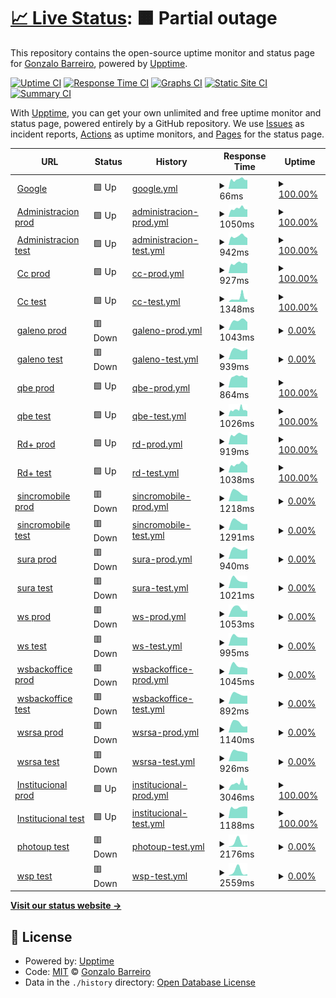 # [📈 Live Status](https://Gonchito.github.io/VerifStatusPages): <!--live status--> **🟧 Partial outage**

This repository contains the open-source uptime monitor and status page for [Gonzalo Barreiro](https://Gonchito.github.io/VerifStatusPages), powered by [Upptime](https://github.com/upptime/upptime).

[![Uptime CI](https://github.com/Gonchito/VerifStatusPages/workflows/Uptime%20CI/badge.svg)](https://github.com/Gonchito/VerifStatusPages/actions?query=workflow%3A%22Uptime+CI%22)
[![Response Time CI](https://github.com/Gonchito/VerifStatusPages/workflows/Response%20Time%20CI/badge.svg)](https://github.com/Gonchito/VerifStatusPages/actions?query=workflow%3A%22Response+Time+CI%22)
[![Graphs CI](https://github.com/Gonchito/VerifStatusPages/workflows/Graphs%20CI/badge.svg)](https://github.com/Gonchito/VerifStatusPages/actions?query=workflow%3A%22Graphs+CI%22)
[![Static Site CI](https://github.com/Gonchito/VerifStatusPages/workflows/Static%20Site%20CI/badge.svg)](https://github.com/Gonchito/VerifStatusPages/actions?query=workflow%3A%22Static+Site+CI%22)
[![Summary CI](https://github.com/Gonchito/VerifStatusPages/workflows/Summary%20CI/badge.svg)](https://github.com/Gonchito/VerifStatusPages/actions?query=workflow%3A%22Summary+CI%22)

With [Upptime](https://upptime.js.org), you can get your own unlimited and free uptime monitor and status page, powered entirely by a GitHub repository. We use [Issues](https://github.com/Gonchito/VerifStatusPages/issues) as incident reports, [Actions](https://github.com/Gonchito/VerifStatusPages/actions) as uptime monitors, and [Pages](https://Gonchito.github.io/VerifStatusPages) for the status page.

<!--start: status pages-->
<!-- This summary is generated by Upptime (https://github.com/upptime/upptime) -->
<!-- Do not edit this manually, your changes will be overwritten -->
<!-- prettier-ignore -->
| URL | Status | History | Response Time | Uptime |
| --- | ------ | ------- | ------------- | ------ |
| <img alt="" src="https://icons.duckduckgo.com/ip3/null.ico" height="13"> [Google](www.google.com) | 🟩 Up | [google.yml](https://github.com/Gonchito/VerifStatusPages/commits/HEAD/history/google.yml) | <details><summary><img alt="Response time graph" src="./graphs/google/response-time-week.png" height="20"> 66ms</summary><br><a href="https://Gonchito.github.io/VerifStatusPages/history/google"><img alt="Response time 78" src="https://img.shields.io/endpoint?url=https%3A%2F%2Fraw.githubusercontent.com%2FGonchito%2FVerifStatusPages%2FHEAD%2Fapi%2Fgoogle%2Fresponse-time.json"></a><br><a href="https://Gonchito.github.io/VerifStatusPages/history/google"><img alt="24-hour response time 62" src="https://img.shields.io/endpoint?url=https%3A%2F%2Fraw.githubusercontent.com%2FGonchito%2FVerifStatusPages%2FHEAD%2Fapi%2Fgoogle%2Fresponse-time-day.json"></a><br><a href="https://Gonchito.github.io/VerifStatusPages/history/google"><img alt="7-day response time 66" src="https://img.shields.io/endpoint?url=https%3A%2F%2Fraw.githubusercontent.com%2FGonchito%2FVerifStatusPages%2FHEAD%2Fapi%2Fgoogle%2Fresponse-time-week.json"></a><br><a href="https://Gonchito.github.io/VerifStatusPages/history/google"><img alt="30-day response time 78" src="https://img.shields.io/endpoint?url=https%3A%2F%2Fraw.githubusercontent.com%2FGonchito%2FVerifStatusPages%2FHEAD%2Fapi%2Fgoogle%2Fresponse-time-month.json"></a><br><a href="https://Gonchito.github.io/VerifStatusPages/history/google"><img alt="1-year response time 78" src="https://img.shields.io/endpoint?url=https%3A%2F%2Fraw.githubusercontent.com%2FGonchito%2FVerifStatusPages%2FHEAD%2Fapi%2Fgoogle%2Fresponse-time-year.json"></a></details> | <details><summary><a href="https://Gonchito.github.io/VerifStatusPages/history/google">100.00%</a></summary><a href="https://Gonchito.github.io/VerifStatusPages/history/google"><img alt="All-time uptime 100.00%" src="https://img.shields.io/endpoint?url=https%3A%2F%2Fraw.githubusercontent.com%2FGonchito%2FVerifStatusPages%2FHEAD%2Fapi%2Fgoogle%2Fuptime.json"></a><br><a href="https://Gonchito.github.io/VerifStatusPages/history/google"><img alt="24-hour uptime 100.00%" src="https://img.shields.io/endpoint?url=https%3A%2F%2Fraw.githubusercontent.com%2FGonchito%2FVerifStatusPages%2FHEAD%2Fapi%2Fgoogle%2Fuptime-day.json"></a><br><a href="https://Gonchito.github.io/VerifStatusPages/history/google"><img alt="7-day uptime 100.00%" src="https://img.shields.io/endpoint?url=https%3A%2F%2Fraw.githubusercontent.com%2FGonchito%2FVerifStatusPages%2FHEAD%2Fapi%2Fgoogle%2Fuptime-week.json"></a><br><a href="https://Gonchito.github.io/VerifStatusPages/history/google"><img alt="30-day uptime 100.00%" src="https://img.shields.io/endpoint?url=https%3A%2F%2Fraw.githubusercontent.com%2FGonchito%2FVerifStatusPages%2FHEAD%2Fapi%2Fgoogle%2Fuptime-month.json"></a><br><a href="https://Gonchito.github.io/VerifStatusPages/history/google"><img alt="1-year uptime 100.00%" src="https://img.shields.io/endpoint?url=https%3A%2F%2Fraw.githubusercontent.com%2FGonchito%2FVerifStatusPages%2FHEAD%2Fapi%2Fgoogle%2Fuptime-year.json"></a></details>
| <img alt="" src="https://icons.duckduckgo.com/ip3/administracion.rdigitales.com.ar.ico" height="13"> [Administracion prod](https://administracion.rdigitales.com.ar/login.aspx) | 🟩 Up | [administracion-prod.yml](https://github.com/Gonchito/VerifStatusPages/commits/HEAD/history/administracion-prod.yml) | <details><summary><img alt="Response time graph" src="./graphs/administracion-prod/response-time-week.png" height="20"> 1050ms</summary><br><a href="https://Gonchito.github.io/VerifStatusPages/history/administracion-prod"><img alt="Response time 938" src="https://img.shields.io/endpoint?url=https%3A%2F%2Fraw.githubusercontent.com%2FGonchito%2FVerifStatusPages%2FHEAD%2Fapi%2Fadministracion-prod%2Fresponse-time.json"></a><br><a href="https://Gonchito.github.io/VerifStatusPages/history/administracion-prod"><img alt="24-hour response time 944" src="https://img.shields.io/endpoint?url=https%3A%2F%2Fraw.githubusercontent.com%2FGonchito%2FVerifStatusPages%2FHEAD%2Fapi%2Fadministracion-prod%2Fresponse-time-day.json"></a><br><a href="https://Gonchito.github.io/VerifStatusPages/history/administracion-prod"><img alt="7-day response time 1050" src="https://img.shields.io/endpoint?url=https%3A%2F%2Fraw.githubusercontent.com%2FGonchito%2FVerifStatusPages%2FHEAD%2Fapi%2Fadministracion-prod%2Fresponse-time-week.json"></a><br><a href="https://Gonchito.github.io/VerifStatusPages/history/administracion-prod"><img alt="30-day response time 938" src="https://img.shields.io/endpoint?url=https%3A%2F%2Fraw.githubusercontent.com%2FGonchito%2FVerifStatusPages%2FHEAD%2Fapi%2Fadministracion-prod%2Fresponse-time-month.json"></a><br><a href="https://Gonchito.github.io/VerifStatusPages/history/administracion-prod"><img alt="1-year response time 938" src="https://img.shields.io/endpoint?url=https%3A%2F%2Fraw.githubusercontent.com%2FGonchito%2FVerifStatusPages%2FHEAD%2Fapi%2Fadministracion-prod%2Fresponse-time-year.json"></a></details> | <details><summary><a href="https://Gonchito.github.io/VerifStatusPages/history/administracion-prod">100.00%</a></summary><a href="https://Gonchito.github.io/VerifStatusPages/history/administracion-prod"><img alt="All-time uptime 100.00%" src="https://img.shields.io/endpoint?url=https%3A%2F%2Fraw.githubusercontent.com%2FGonchito%2FVerifStatusPages%2FHEAD%2Fapi%2Fadministracion-prod%2Fuptime.json"></a><br><a href="https://Gonchito.github.io/VerifStatusPages/history/administracion-prod"><img alt="24-hour uptime 100.00%" src="https://img.shields.io/endpoint?url=https%3A%2F%2Fraw.githubusercontent.com%2FGonchito%2FVerifStatusPages%2FHEAD%2Fapi%2Fadministracion-prod%2Fuptime-day.json"></a><br><a href="https://Gonchito.github.io/VerifStatusPages/history/administracion-prod"><img alt="7-day uptime 100.00%" src="https://img.shields.io/endpoint?url=https%3A%2F%2Fraw.githubusercontent.com%2FGonchito%2FVerifStatusPages%2FHEAD%2Fapi%2Fadministracion-prod%2Fuptime-week.json"></a><br><a href="https://Gonchito.github.io/VerifStatusPages/history/administracion-prod"><img alt="30-day uptime 100.00%" src="https://img.shields.io/endpoint?url=https%3A%2F%2Fraw.githubusercontent.com%2FGonchito%2FVerifStatusPages%2FHEAD%2Fapi%2Fadministracion-prod%2Fuptime-month.json"></a><br><a href="https://Gonchito.github.io/VerifStatusPages/history/administracion-prod"><img alt="1-year uptime 100.00%" src="https://img.shields.io/endpoint?url=https%3A%2F%2Fraw.githubusercontent.com%2FGonchito%2FVerifStatusPages%2FHEAD%2Fapi%2Fadministracion-prod%2Fuptime-year.json"></a></details>
| <img alt="" src="https://icons.duckduckgo.com/ip3/administracion.rdtest.com.ar.ico" height="13"> [Administracion test](https://administracion.rdtest.com.ar:4433//login.aspx) | 🟩 Up | [administracion-test.yml](https://github.com/Gonchito/VerifStatusPages/commits/HEAD/history/administracion-test.yml) | <details><summary><img alt="Response time graph" src="./graphs/administracion-test/response-time-week.png" height="20"> 942ms</summary><br><a href="https://Gonchito.github.io/VerifStatusPages/history/administracion-test"><img alt="Response time 927" src="https://img.shields.io/endpoint?url=https%3A%2F%2Fraw.githubusercontent.com%2FGonchito%2FVerifStatusPages%2FHEAD%2Fapi%2Fadministracion-test%2Fresponse-time.json"></a><br><a href="https://Gonchito.github.io/VerifStatusPages/history/administracion-test"><img alt="24-hour response time 761" src="https://img.shields.io/endpoint?url=https%3A%2F%2Fraw.githubusercontent.com%2FGonchito%2FVerifStatusPages%2FHEAD%2Fapi%2Fadministracion-test%2Fresponse-time-day.json"></a><br><a href="https://Gonchito.github.io/VerifStatusPages/history/administracion-test"><img alt="7-day response time 942" src="https://img.shields.io/endpoint?url=https%3A%2F%2Fraw.githubusercontent.com%2FGonchito%2FVerifStatusPages%2FHEAD%2Fapi%2Fadministracion-test%2Fresponse-time-week.json"></a><br><a href="https://Gonchito.github.io/VerifStatusPages/history/administracion-test"><img alt="30-day response time 927" src="https://img.shields.io/endpoint?url=https%3A%2F%2Fraw.githubusercontent.com%2FGonchito%2FVerifStatusPages%2FHEAD%2Fapi%2Fadministracion-test%2Fresponse-time-month.json"></a><br><a href="https://Gonchito.github.io/VerifStatusPages/history/administracion-test"><img alt="1-year response time 927" src="https://img.shields.io/endpoint?url=https%3A%2F%2Fraw.githubusercontent.com%2FGonchito%2FVerifStatusPages%2FHEAD%2Fapi%2Fadministracion-test%2Fresponse-time-year.json"></a></details> | <details><summary><a href="https://Gonchito.github.io/VerifStatusPages/history/administracion-test">100.00%</a></summary><a href="https://Gonchito.github.io/VerifStatusPages/history/administracion-test"><img alt="All-time uptime 100.00%" src="https://img.shields.io/endpoint?url=https%3A%2F%2Fraw.githubusercontent.com%2FGonchito%2FVerifStatusPages%2FHEAD%2Fapi%2Fadministracion-test%2Fuptime.json"></a><br><a href="https://Gonchito.github.io/VerifStatusPages/history/administracion-test"><img alt="24-hour uptime 100.00%" src="https://img.shields.io/endpoint?url=https%3A%2F%2Fraw.githubusercontent.com%2FGonchito%2FVerifStatusPages%2FHEAD%2Fapi%2Fadministracion-test%2Fuptime-day.json"></a><br><a href="https://Gonchito.github.io/VerifStatusPages/history/administracion-test"><img alt="7-day uptime 100.00%" src="https://img.shields.io/endpoint?url=https%3A%2F%2Fraw.githubusercontent.com%2FGonchito%2FVerifStatusPages%2FHEAD%2Fapi%2Fadministracion-test%2Fuptime-week.json"></a><br><a href="https://Gonchito.github.io/VerifStatusPages/history/administracion-test"><img alt="30-day uptime 100.00%" src="https://img.shields.io/endpoint?url=https%3A%2F%2Fraw.githubusercontent.com%2FGonchito%2FVerifStatusPages%2FHEAD%2Fapi%2Fadministracion-test%2Fuptime-month.json"></a><br><a href="https://Gonchito.github.io/VerifStatusPages/history/administracion-test"><img alt="1-year uptime 100.00%" src="https://img.shields.io/endpoint?url=https%3A%2F%2Fraw.githubusercontent.com%2FGonchito%2FVerifStatusPages%2FHEAD%2Fapi%2Fadministracion-test%2Fuptime-year.json"></a></details>
| <img alt="" src="https://icons.duckduckgo.com/ip3/ccweb.rdigitales.com.ar.ico" height="13"> [Cc prod](https://ccweb.rdigitales.com.ar/Index.aspx) | 🟩 Up | [cc-prod.yml](https://github.com/Gonchito/VerifStatusPages/commits/HEAD/history/cc-prod.yml) | <details><summary><img alt="Response time graph" src="./graphs/cc-prod/response-time-week.png" height="20"> 927ms</summary><br><a href="https://Gonchito.github.io/VerifStatusPages/history/cc-prod"><img alt="Response time 937" src="https://img.shields.io/endpoint?url=https%3A%2F%2Fraw.githubusercontent.com%2FGonchito%2FVerifStatusPages%2FHEAD%2Fapi%2Fcc-prod%2Fresponse-time.json"></a><br><a href="https://Gonchito.github.io/VerifStatusPages/history/cc-prod"><img alt="24-hour response time 882" src="https://img.shields.io/endpoint?url=https%3A%2F%2Fraw.githubusercontent.com%2FGonchito%2FVerifStatusPages%2FHEAD%2Fapi%2Fcc-prod%2Fresponse-time-day.json"></a><br><a href="https://Gonchito.github.io/VerifStatusPages/history/cc-prod"><img alt="7-day response time 927" src="https://img.shields.io/endpoint?url=https%3A%2F%2Fraw.githubusercontent.com%2FGonchito%2FVerifStatusPages%2FHEAD%2Fapi%2Fcc-prod%2Fresponse-time-week.json"></a><br><a href="https://Gonchito.github.io/VerifStatusPages/history/cc-prod"><img alt="30-day response time 937" src="https://img.shields.io/endpoint?url=https%3A%2F%2Fraw.githubusercontent.com%2FGonchito%2FVerifStatusPages%2FHEAD%2Fapi%2Fcc-prod%2Fresponse-time-month.json"></a><br><a href="https://Gonchito.github.io/VerifStatusPages/history/cc-prod"><img alt="1-year response time 937" src="https://img.shields.io/endpoint?url=https%3A%2F%2Fraw.githubusercontent.com%2FGonchito%2FVerifStatusPages%2FHEAD%2Fapi%2Fcc-prod%2Fresponse-time-year.json"></a></details> | <details><summary><a href="https://Gonchito.github.io/VerifStatusPages/history/cc-prod">100.00%</a></summary><a href="https://Gonchito.github.io/VerifStatusPages/history/cc-prod"><img alt="All-time uptime 100.00%" src="https://img.shields.io/endpoint?url=https%3A%2F%2Fraw.githubusercontent.com%2FGonchito%2FVerifStatusPages%2FHEAD%2Fapi%2Fcc-prod%2Fuptime.json"></a><br><a href="https://Gonchito.github.io/VerifStatusPages/history/cc-prod"><img alt="24-hour uptime 100.00%" src="https://img.shields.io/endpoint?url=https%3A%2F%2Fraw.githubusercontent.com%2FGonchito%2FVerifStatusPages%2FHEAD%2Fapi%2Fcc-prod%2Fuptime-day.json"></a><br><a href="https://Gonchito.github.io/VerifStatusPages/history/cc-prod"><img alt="7-day uptime 100.00%" src="https://img.shields.io/endpoint?url=https%3A%2F%2Fraw.githubusercontent.com%2FGonchito%2FVerifStatusPages%2FHEAD%2Fapi%2Fcc-prod%2Fuptime-week.json"></a><br><a href="https://Gonchito.github.io/VerifStatusPages/history/cc-prod"><img alt="30-day uptime 100.00%" src="https://img.shields.io/endpoint?url=https%3A%2F%2Fraw.githubusercontent.com%2FGonchito%2FVerifStatusPages%2FHEAD%2Fapi%2Fcc-prod%2Fuptime-month.json"></a><br><a href="https://Gonchito.github.io/VerifStatusPages/history/cc-prod"><img alt="1-year uptime 100.00%" src="https://img.shields.io/endpoint?url=https%3A%2F%2Fraw.githubusercontent.com%2FGonchito%2FVerifStatusPages%2FHEAD%2Fapi%2Fcc-prod%2Fuptime-year.json"></a></details>
| <img alt="" src="https://icons.duckduckgo.com/ip3/ccweb.rdtest.com.ar.ico" height="13"> [Cc test](https://ccweb.rdtest.com.ar:4433/Index.aspx) | 🟩 Up | [cc-test.yml](https://github.com/Gonchito/VerifStatusPages/commits/HEAD/history/cc-test.yml) | <details><summary><img alt="Response time graph" src="./graphs/cc-test/response-time-week.png" height="20"> 1348ms</summary><br><a href="https://Gonchito.github.io/VerifStatusPages/history/cc-test"><img alt="Response time 1117" src="https://img.shields.io/endpoint?url=https%3A%2F%2Fraw.githubusercontent.com%2FGonchito%2FVerifStatusPages%2FHEAD%2Fapi%2Fcc-test%2Fresponse-time.json"></a><br><a href="https://Gonchito.github.io/VerifStatusPages/history/cc-test"><img alt="24-hour response time 874" src="https://img.shields.io/endpoint?url=https%3A%2F%2Fraw.githubusercontent.com%2FGonchito%2FVerifStatusPages%2FHEAD%2Fapi%2Fcc-test%2Fresponse-time-day.json"></a><br><a href="https://Gonchito.github.io/VerifStatusPages/history/cc-test"><img alt="7-day response time 1348" src="https://img.shields.io/endpoint?url=https%3A%2F%2Fraw.githubusercontent.com%2FGonchito%2FVerifStatusPages%2FHEAD%2Fapi%2Fcc-test%2Fresponse-time-week.json"></a><br><a href="https://Gonchito.github.io/VerifStatusPages/history/cc-test"><img alt="30-day response time 1117" src="https://img.shields.io/endpoint?url=https%3A%2F%2Fraw.githubusercontent.com%2FGonchito%2FVerifStatusPages%2FHEAD%2Fapi%2Fcc-test%2Fresponse-time-month.json"></a><br><a href="https://Gonchito.github.io/VerifStatusPages/history/cc-test"><img alt="1-year response time 1117" src="https://img.shields.io/endpoint?url=https%3A%2F%2Fraw.githubusercontent.com%2FGonchito%2FVerifStatusPages%2FHEAD%2Fapi%2Fcc-test%2Fresponse-time-year.json"></a></details> | <details><summary><a href="https://Gonchito.github.io/VerifStatusPages/history/cc-test">100.00%</a></summary><a href="https://Gonchito.github.io/VerifStatusPages/history/cc-test"><img alt="All-time uptime 100.00%" src="https://img.shields.io/endpoint?url=https%3A%2F%2Fraw.githubusercontent.com%2FGonchito%2FVerifStatusPages%2FHEAD%2Fapi%2Fcc-test%2Fuptime.json"></a><br><a href="https://Gonchito.github.io/VerifStatusPages/history/cc-test"><img alt="24-hour uptime 100.00%" src="https://img.shields.io/endpoint?url=https%3A%2F%2Fraw.githubusercontent.com%2FGonchito%2FVerifStatusPages%2FHEAD%2Fapi%2Fcc-test%2Fuptime-day.json"></a><br><a href="https://Gonchito.github.io/VerifStatusPages/history/cc-test"><img alt="7-day uptime 100.00%" src="https://img.shields.io/endpoint?url=https%3A%2F%2Fraw.githubusercontent.com%2FGonchito%2FVerifStatusPages%2FHEAD%2Fapi%2Fcc-test%2Fuptime-week.json"></a><br><a href="https://Gonchito.github.io/VerifStatusPages/history/cc-test"><img alt="30-day uptime 100.00%" src="https://img.shields.io/endpoint?url=https%3A%2F%2Fraw.githubusercontent.com%2FGonchito%2FVerifStatusPages%2FHEAD%2Fapi%2Fcc-test%2Fuptime-month.json"></a><br><a href="https://Gonchito.github.io/VerifStatusPages/history/cc-test"><img alt="1-year uptime 100.00%" src="https://img.shields.io/endpoint?url=https%3A%2F%2Fraw.githubusercontent.com%2FGonchito%2FVerifStatusPages%2FHEAD%2Fapi%2Fcc-test%2Fuptime-year.json"></a></details>
| <img alt="" src="https://icons.duckduckgo.com/ip3/galeno.rdigitales.com.ar.ico" height="13"> [galeno prod](https://galeno.rdigitales.com.ar) | 🟥 Down | [galeno-prod.yml](https://github.com/Gonchito/VerifStatusPages/commits/HEAD/history/galeno-prod.yml) | <details><summary><img alt="Response time graph" src="./graphs/galeno-prod/response-time-week.png" height="20"> 1043ms</summary><br><a href="https://Gonchito.github.io/VerifStatusPages/history/galeno-prod"><img alt="Response time 1043" src="https://img.shields.io/endpoint?url=https%3A%2F%2Fraw.githubusercontent.com%2FGonchito%2FVerifStatusPages%2FHEAD%2Fapi%2Fgaleno-prod%2Fresponse-time.json"></a><br><a href="https://Gonchito.github.io/VerifStatusPages/history/galeno-prod"><img alt="24-hour response time 870" src="https://img.shields.io/endpoint?url=https%3A%2F%2Fraw.githubusercontent.com%2FGonchito%2FVerifStatusPages%2FHEAD%2Fapi%2Fgaleno-prod%2Fresponse-time-day.json"></a><br><a href="https://Gonchito.github.io/VerifStatusPages/history/galeno-prod"><img alt="7-day response time 1043" src="https://img.shields.io/endpoint?url=https%3A%2F%2Fraw.githubusercontent.com%2FGonchito%2FVerifStatusPages%2FHEAD%2Fapi%2Fgaleno-prod%2Fresponse-time-week.json"></a><br><a href="https://Gonchito.github.io/VerifStatusPages/history/galeno-prod"><img alt="30-day response time 1043" src="https://img.shields.io/endpoint?url=https%3A%2F%2Fraw.githubusercontent.com%2FGonchito%2FVerifStatusPages%2FHEAD%2Fapi%2Fgaleno-prod%2Fresponse-time-month.json"></a><br><a href="https://Gonchito.github.io/VerifStatusPages/history/galeno-prod"><img alt="1-year response time 1043" src="https://img.shields.io/endpoint?url=https%3A%2F%2Fraw.githubusercontent.com%2FGonchito%2FVerifStatusPages%2FHEAD%2Fapi%2Fgaleno-prod%2Fresponse-time-year.json"></a></details> | <details><summary><a href="https://Gonchito.github.io/VerifStatusPages/history/galeno-prod">0.00%</a></summary><a href="https://Gonchito.github.io/VerifStatusPages/history/galeno-prod"><img alt="All-time uptime 0.00%" src="https://img.shields.io/endpoint?url=https%3A%2F%2Fraw.githubusercontent.com%2FGonchito%2FVerifStatusPages%2FHEAD%2Fapi%2Fgaleno-prod%2Fuptime.json"></a><br><a href="https://Gonchito.github.io/VerifStatusPages/history/galeno-prod"><img alt="24-hour uptime 0.00%" src="https://img.shields.io/endpoint?url=https%3A%2F%2Fraw.githubusercontent.com%2FGonchito%2FVerifStatusPages%2FHEAD%2Fapi%2Fgaleno-prod%2Fuptime-day.json"></a><br><a href="https://Gonchito.github.io/VerifStatusPages/history/galeno-prod"><img alt="7-day uptime 0.00%" src="https://img.shields.io/endpoint?url=https%3A%2F%2Fraw.githubusercontent.com%2FGonchito%2FVerifStatusPages%2FHEAD%2Fapi%2Fgaleno-prod%2Fuptime-week.json"></a><br><a href="https://Gonchito.github.io/VerifStatusPages/history/galeno-prod"><img alt="30-day uptime 0.00%" src="https://img.shields.io/endpoint?url=https%3A%2F%2Fraw.githubusercontent.com%2FGonchito%2FVerifStatusPages%2FHEAD%2Fapi%2Fgaleno-prod%2Fuptime-month.json"></a><br><a href="https://Gonchito.github.io/VerifStatusPages/history/galeno-prod"><img alt="1-year uptime 0.00%" src="https://img.shields.io/endpoint?url=https%3A%2F%2Fraw.githubusercontent.com%2FGonchito%2FVerifStatusPages%2FHEAD%2Fapi%2Fgaleno-prod%2Fuptime-year.json"></a></details>
| <img alt="" src="https://icons.duckduckgo.com/ip3/galeno.rdtest.com.ar.ico" height="13"> [galeno test](https://galeno.rdtest.com.ar:4433) | 🟥 Down | [galeno-test.yml](https://github.com/Gonchito/VerifStatusPages/commits/HEAD/history/galeno-test.yml) | <details><summary><img alt="Response time graph" src="./graphs/galeno-test/response-time-week.png" height="20"> 939ms</summary><br><a href="https://Gonchito.github.io/VerifStatusPages/history/galeno-test"><img alt="Response time 939" src="https://img.shields.io/endpoint?url=https%3A%2F%2Fraw.githubusercontent.com%2FGonchito%2FVerifStatusPages%2FHEAD%2Fapi%2Fgaleno-test%2Fresponse-time.json"></a><br><a href="https://Gonchito.github.io/VerifStatusPages/history/galeno-test"><img alt="24-hour response time 964" src="https://img.shields.io/endpoint?url=https%3A%2F%2Fraw.githubusercontent.com%2FGonchito%2FVerifStatusPages%2FHEAD%2Fapi%2Fgaleno-test%2Fresponse-time-day.json"></a><br><a href="https://Gonchito.github.io/VerifStatusPages/history/galeno-test"><img alt="7-day response time 939" src="https://img.shields.io/endpoint?url=https%3A%2F%2Fraw.githubusercontent.com%2FGonchito%2FVerifStatusPages%2FHEAD%2Fapi%2Fgaleno-test%2Fresponse-time-week.json"></a><br><a href="https://Gonchito.github.io/VerifStatusPages/history/galeno-test"><img alt="30-day response time 939" src="https://img.shields.io/endpoint?url=https%3A%2F%2Fraw.githubusercontent.com%2FGonchito%2FVerifStatusPages%2FHEAD%2Fapi%2Fgaleno-test%2Fresponse-time-month.json"></a><br><a href="https://Gonchito.github.io/VerifStatusPages/history/galeno-test"><img alt="1-year response time 939" src="https://img.shields.io/endpoint?url=https%3A%2F%2Fraw.githubusercontent.com%2FGonchito%2FVerifStatusPages%2FHEAD%2Fapi%2Fgaleno-test%2Fresponse-time-year.json"></a></details> | <details><summary><a href="https://Gonchito.github.io/VerifStatusPages/history/galeno-test">0.00%</a></summary><a href="https://Gonchito.github.io/VerifStatusPages/history/galeno-test"><img alt="All-time uptime 0.00%" src="https://img.shields.io/endpoint?url=https%3A%2F%2Fraw.githubusercontent.com%2FGonchito%2FVerifStatusPages%2FHEAD%2Fapi%2Fgaleno-test%2Fuptime.json"></a><br><a href="https://Gonchito.github.io/VerifStatusPages/history/galeno-test"><img alt="24-hour uptime 0.00%" src="https://img.shields.io/endpoint?url=https%3A%2F%2Fraw.githubusercontent.com%2FGonchito%2FVerifStatusPages%2FHEAD%2Fapi%2Fgaleno-test%2Fuptime-day.json"></a><br><a href="https://Gonchito.github.io/VerifStatusPages/history/galeno-test"><img alt="7-day uptime 0.00%" src="https://img.shields.io/endpoint?url=https%3A%2F%2Fraw.githubusercontent.com%2FGonchito%2FVerifStatusPages%2FHEAD%2Fapi%2Fgaleno-test%2Fuptime-week.json"></a><br><a href="https://Gonchito.github.io/VerifStatusPages/history/galeno-test"><img alt="30-day uptime 0.00%" src="https://img.shields.io/endpoint?url=https%3A%2F%2Fraw.githubusercontent.com%2FGonchito%2FVerifStatusPages%2FHEAD%2Fapi%2Fgaleno-test%2Fuptime-month.json"></a><br><a href="https://Gonchito.github.io/VerifStatusPages/history/galeno-test"><img alt="1-year uptime 0.00%" src="https://img.shields.io/endpoint?url=https%3A%2F%2Fraw.githubusercontent.com%2FGonchito%2FVerifStatusPages%2FHEAD%2Fapi%2Fgaleno-test%2Fuptime-year.json"></a></details>
| <img alt="" src="https://icons.duckduckgo.com/ip3/qbe.rdigitales.com.ar.ico" height="13"> [qbe prod](https://qbe.rdigitales.com.ar) | 🟩 Up | [qbe-prod.yml](https://github.com/Gonchito/VerifStatusPages/commits/HEAD/history/qbe-prod.yml) | <details><summary><img alt="Response time graph" src="./graphs/qbe-prod/response-time-week.png" height="20"> 864ms</summary><br><a href="https://Gonchito.github.io/VerifStatusPages/history/qbe-prod"><img alt="Response time 937" src="https://img.shields.io/endpoint?url=https%3A%2F%2Fraw.githubusercontent.com%2FGonchito%2FVerifStatusPages%2FHEAD%2Fapi%2Fqbe-prod%2Fresponse-time.json"></a><br><a href="https://Gonchito.github.io/VerifStatusPages/history/qbe-prod"><img alt="24-hour response time 779" src="https://img.shields.io/endpoint?url=https%3A%2F%2Fraw.githubusercontent.com%2FGonchito%2FVerifStatusPages%2FHEAD%2Fapi%2Fqbe-prod%2Fresponse-time-day.json"></a><br><a href="https://Gonchito.github.io/VerifStatusPages/history/qbe-prod"><img alt="7-day response time 864" src="https://img.shields.io/endpoint?url=https%3A%2F%2Fraw.githubusercontent.com%2FGonchito%2FVerifStatusPages%2FHEAD%2Fapi%2Fqbe-prod%2Fresponse-time-week.json"></a><br><a href="https://Gonchito.github.io/VerifStatusPages/history/qbe-prod"><img alt="30-day response time 937" src="https://img.shields.io/endpoint?url=https%3A%2F%2Fraw.githubusercontent.com%2FGonchito%2FVerifStatusPages%2FHEAD%2Fapi%2Fqbe-prod%2Fresponse-time-month.json"></a><br><a href="https://Gonchito.github.io/VerifStatusPages/history/qbe-prod"><img alt="1-year response time 937" src="https://img.shields.io/endpoint?url=https%3A%2F%2Fraw.githubusercontent.com%2FGonchito%2FVerifStatusPages%2FHEAD%2Fapi%2Fqbe-prod%2Fresponse-time-year.json"></a></details> | <details><summary><a href="https://Gonchito.github.io/VerifStatusPages/history/qbe-prod">100.00%</a></summary><a href="https://Gonchito.github.io/VerifStatusPages/history/qbe-prod"><img alt="All-time uptime 100.00%" src="https://img.shields.io/endpoint?url=https%3A%2F%2Fraw.githubusercontent.com%2FGonchito%2FVerifStatusPages%2FHEAD%2Fapi%2Fqbe-prod%2Fuptime.json"></a><br><a href="https://Gonchito.github.io/VerifStatusPages/history/qbe-prod"><img alt="24-hour uptime 100.00%" src="https://img.shields.io/endpoint?url=https%3A%2F%2Fraw.githubusercontent.com%2FGonchito%2FVerifStatusPages%2FHEAD%2Fapi%2Fqbe-prod%2Fuptime-day.json"></a><br><a href="https://Gonchito.github.io/VerifStatusPages/history/qbe-prod"><img alt="7-day uptime 100.00%" src="https://img.shields.io/endpoint?url=https%3A%2F%2Fraw.githubusercontent.com%2FGonchito%2FVerifStatusPages%2FHEAD%2Fapi%2Fqbe-prod%2Fuptime-week.json"></a><br><a href="https://Gonchito.github.io/VerifStatusPages/history/qbe-prod"><img alt="30-day uptime 100.00%" src="https://img.shields.io/endpoint?url=https%3A%2F%2Fraw.githubusercontent.com%2FGonchito%2FVerifStatusPages%2FHEAD%2Fapi%2Fqbe-prod%2Fuptime-month.json"></a><br><a href="https://Gonchito.github.io/VerifStatusPages/history/qbe-prod"><img alt="1-year uptime 100.00%" src="https://img.shields.io/endpoint?url=https%3A%2F%2Fraw.githubusercontent.com%2FGonchito%2FVerifStatusPages%2FHEAD%2Fapi%2Fqbe-prod%2Fuptime-year.json"></a></details>
| <img alt="" src="https://icons.duckduckgo.com/ip3/qbe.rdtest.com.ar.ico" height="13"> [qbe test](https://qbe.rdtest.com.ar:4433) | 🟩 Up | [qbe-test.yml](https://github.com/Gonchito/VerifStatusPages/commits/HEAD/history/qbe-test.yml) | <details><summary><img alt="Response time graph" src="./graphs/qbe-test/response-time-week.png" height="20"> 1026ms</summary><br><a href="https://Gonchito.github.io/VerifStatusPages/history/qbe-test"><img alt="Response time 981" src="https://img.shields.io/endpoint?url=https%3A%2F%2Fraw.githubusercontent.com%2FGonchito%2FVerifStatusPages%2FHEAD%2Fapi%2Fqbe-test%2Fresponse-time.json"></a><br><a href="https://Gonchito.github.io/VerifStatusPages/history/qbe-test"><img alt="24-hour response time 771" src="https://img.shields.io/endpoint?url=https%3A%2F%2Fraw.githubusercontent.com%2FGonchito%2FVerifStatusPages%2FHEAD%2Fapi%2Fqbe-test%2Fresponse-time-day.json"></a><br><a href="https://Gonchito.github.io/VerifStatusPages/history/qbe-test"><img alt="7-day response time 1026" src="https://img.shields.io/endpoint?url=https%3A%2F%2Fraw.githubusercontent.com%2FGonchito%2FVerifStatusPages%2FHEAD%2Fapi%2Fqbe-test%2Fresponse-time-week.json"></a><br><a href="https://Gonchito.github.io/VerifStatusPages/history/qbe-test"><img alt="30-day response time 981" src="https://img.shields.io/endpoint?url=https%3A%2F%2Fraw.githubusercontent.com%2FGonchito%2FVerifStatusPages%2FHEAD%2Fapi%2Fqbe-test%2Fresponse-time-month.json"></a><br><a href="https://Gonchito.github.io/VerifStatusPages/history/qbe-test"><img alt="1-year response time 981" src="https://img.shields.io/endpoint?url=https%3A%2F%2Fraw.githubusercontent.com%2FGonchito%2FVerifStatusPages%2FHEAD%2Fapi%2Fqbe-test%2Fresponse-time-year.json"></a></details> | <details><summary><a href="https://Gonchito.github.io/VerifStatusPages/history/qbe-test">100.00%</a></summary><a href="https://Gonchito.github.io/VerifStatusPages/history/qbe-test"><img alt="All-time uptime 88.27%" src="https://img.shields.io/endpoint?url=https%3A%2F%2Fraw.githubusercontent.com%2FGonchito%2FVerifStatusPages%2FHEAD%2Fapi%2Fqbe-test%2Fuptime.json"></a><br><a href="https://Gonchito.github.io/VerifStatusPages/history/qbe-test"><img alt="24-hour uptime 100.00%" src="https://img.shields.io/endpoint?url=https%3A%2F%2Fraw.githubusercontent.com%2FGonchito%2FVerifStatusPages%2FHEAD%2Fapi%2Fqbe-test%2Fuptime-day.json"></a><br><a href="https://Gonchito.github.io/VerifStatusPages/history/qbe-test"><img alt="7-day uptime 100.00%" src="https://img.shields.io/endpoint?url=https%3A%2F%2Fraw.githubusercontent.com%2FGonchito%2FVerifStatusPages%2FHEAD%2Fapi%2Fqbe-test%2Fuptime-week.json"></a><br><a href="https://Gonchito.github.io/VerifStatusPages/history/qbe-test"><img alt="30-day uptime 88.27%" src="https://img.shields.io/endpoint?url=https%3A%2F%2Fraw.githubusercontent.com%2FGonchito%2FVerifStatusPages%2FHEAD%2Fapi%2Fqbe-test%2Fuptime-month.json"></a><br><a href="https://Gonchito.github.io/VerifStatusPages/history/qbe-test"><img alt="1-year uptime 88.27%" src="https://img.shields.io/endpoint?url=https%3A%2F%2Fraw.githubusercontent.com%2FGonchito%2FVerifStatusPages%2FHEAD%2Fapi%2Fqbe-test%2Fuptime-year.json"></a></details>
| <img alt="" src="https://icons.duckduckgo.com/ip3/rdplus.rdigitales.com.ar.ico" height="13"> [Rd+ prod](https://rdplus.rdigitales.com.ar/v2/loggin.aspx) | 🟩 Up | [rd-prod.yml](https://github.com/Gonchito/VerifStatusPages/commits/HEAD/history/rd-prod.yml) | <details><summary><img alt="Response time graph" src="./graphs/rd-prod/response-time-week.png" height="20"> 919ms</summary><br><a href="https://Gonchito.github.io/VerifStatusPages/history/rd-prod"><img alt="Response time 944" src="https://img.shields.io/endpoint?url=https%3A%2F%2Fraw.githubusercontent.com%2FGonchito%2FVerifStatusPages%2FHEAD%2Fapi%2Frd-prod%2Fresponse-time.json"></a><br><a href="https://Gonchito.github.io/VerifStatusPages/history/rd-prod"><img alt="24-hour response time 871" src="https://img.shields.io/endpoint?url=https%3A%2F%2Fraw.githubusercontent.com%2FGonchito%2FVerifStatusPages%2FHEAD%2Fapi%2Frd-prod%2Fresponse-time-day.json"></a><br><a href="https://Gonchito.github.io/VerifStatusPages/history/rd-prod"><img alt="7-day response time 919" src="https://img.shields.io/endpoint?url=https%3A%2F%2Fraw.githubusercontent.com%2FGonchito%2FVerifStatusPages%2FHEAD%2Fapi%2Frd-prod%2Fresponse-time-week.json"></a><br><a href="https://Gonchito.github.io/VerifStatusPages/history/rd-prod"><img alt="30-day response time 944" src="https://img.shields.io/endpoint?url=https%3A%2F%2Fraw.githubusercontent.com%2FGonchito%2FVerifStatusPages%2FHEAD%2Fapi%2Frd-prod%2Fresponse-time-month.json"></a><br><a href="https://Gonchito.github.io/VerifStatusPages/history/rd-prod"><img alt="1-year response time 944" src="https://img.shields.io/endpoint?url=https%3A%2F%2Fraw.githubusercontent.com%2FGonchito%2FVerifStatusPages%2FHEAD%2Fapi%2Frd-prod%2Fresponse-time-year.json"></a></details> | <details><summary><a href="https://Gonchito.github.io/VerifStatusPages/history/rd-prod">100.00%</a></summary><a href="https://Gonchito.github.io/VerifStatusPages/history/rd-prod"><img alt="All-time uptime 100.00%" src="https://img.shields.io/endpoint?url=https%3A%2F%2Fraw.githubusercontent.com%2FGonchito%2FVerifStatusPages%2FHEAD%2Fapi%2Frd-prod%2Fuptime.json"></a><br><a href="https://Gonchito.github.io/VerifStatusPages/history/rd-prod"><img alt="24-hour uptime 100.00%" src="https://img.shields.io/endpoint?url=https%3A%2F%2Fraw.githubusercontent.com%2FGonchito%2FVerifStatusPages%2FHEAD%2Fapi%2Frd-prod%2Fuptime-day.json"></a><br><a href="https://Gonchito.github.io/VerifStatusPages/history/rd-prod"><img alt="7-day uptime 100.00%" src="https://img.shields.io/endpoint?url=https%3A%2F%2Fraw.githubusercontent.com%2FGonchito%2FVerifStatusPages%2FHEAD%2Fapi%2Frd-prod%2Fuptime-week.json"></a><br><a href="https://Gonchito.github.io/VerifStatusPages/history/rd-prod"><img alt="30-day uptime 100.00%" src="https://img.shields.io/endpoint?url=https%3A%2F%2Fraw.githubusercontent.com%2FGonchito%2FVerifStatusPages%2FHEAD%2Fapi%2Frd-prod%2Fuptime-month.json"></a><br><a href="https://Gonchito.github.io/VerifStatusPages/history/rd-prod"><img alt="1-year uptime 100.00%" src="https://img.shields.io/endpoint?url=https%3A%2F%2Fraw.githubusercontent.com%2FGonchito%2FVerifStatusPages%2FHEAD%2Fapi%2Frd-prod%2Fuptime-year.json"></a></details>
| <img alt="" src="https://icons.duckduckgo.com/ip3/rdplus.rdtest.com.ar.ico" height="13"> [Rd+ test](https://rdplus.rdtest.com.ar:4433/v2/loggin.aspx) | 🟩 Up | [rd-test.yml](https://github.com/Gonchito/VerifStatusPages/commits/HEAD/history/rd-test.yml) | <details><summary><img alt="Response time graph" src="./graphs/rd-test/response-time-week.png" height="20"> 1038ms</summary><br><a href="https://Gonchito.github.io/VerifStatusPages/history/rd-test"><img alt="Response time 1119" src="https://img.shields.io/endpoint?url=https%3A%2F%2Fraw.githubusercontent.com%2FGonchito%2FVerifStatusPages%2FHEAD%2Fapi%2Frd-test%2Fresponse-time.json"></a><br><a href="https://Gonchito.github.io/VerifStatusPages/history/rd-test"><img alt="24-hour response time 869" src="https://img.shields.io/endpoint?url=https%3A%2F%2Fraw.githubusercontent.com%2FGonchito%2FVerifStatusPages%2FHEAD%2Fapi%2Frd-test%2Fresponse-time-day.json"></a><br><a href="https://Gonchito.github.io/VerifStatusPages/history/rd-test"><img alt="7-day response time 1038" src="https://img.shields.io/endpoint?url=https%3A%2F%2Fraw.githubusercontent.com%2FGonchito%2FVerifStatusPages%2FHEAD%2Fapi%2Frd-test%2Fresponse-time-week.json"></a><br><a href="https://Gonchito.github.io/VerifStatusPages/history/rd-test"><img alt="30-day response time 1119" src="https://img.shields.io/endpoint?url=https%3A%2F%2Fraw.githubusercontent.com%2FGonchito%2FVerifStatusPages%2FHEAD%2Fapi%2Frd-test%2Fresponse-time-month.json"></a><br><a href="https://Gonchito.github.io/VerifStatusPages/history/rd-test"><img alt="1-year response time 1119" src="https://img.shields.io/endpoint?url=https%3A%2F%2Fraw.githubusercontent.com%2FGonchito%2FVerifStatusPages%2FHEAD%2Fapi%2Frd-test%2Fresponse-time-year.json"></a></details> | <details><summary><a href="https://Gonchito.github.io/VerifStatusPages/history/rd-test">100.00%</a></summary><a href="https://Gonchito.github.io/VerifStatusPages/history/rd-test"><img alt="All-time uptime 100.00%" src="https://img.shields.io/endpoint?url=https%3A%2F%2Fraw.githubusercontent.com%2FGonchito%2FVerifStatusPages%2FHEAD%2Fapi%2Frd-test%2Fuptime.json"></a><br><a href="https://Gonchito.github.io/VerifStatusPages/history/rd-test"><img alt="24-hour uptime 100.00%" src="https://img.shields.io/endpoint?url=https%3A%2F%2Fraw.githubusercontent.com%2FGonchito%2FVerifStatusPages%2FHEAD%2Fapi%2Frd-test%2Fuptime-day.json"></a><br><a href="https://Gonchito.github.io/VerifStatusPages/history/rd-test"><img alt="7-day uptime 100.00%" src="https://img.shields.io/endpoint?url=https%3A%2F%2Fraw.githubusercontent.com%2FGonchito%2FVerifStatusPages%2FHEAD%2Fapi%2Frd-test%2Fuptime-week.json"></a><br><a href="https://Gonchito.github.io/VerifStatusPages/history/rd-test"><img alt="30-day uptime 100.00%" src="https://img.shields.io/endpoint?url=https%3A%2F%2Fraw.githubusercontent.com%2FGonchito%2FVerifStatusPages%2FHEAD%2Fapi%2Frd-test%2Fuptime-month.json"></a><br><a href="https://Gonchito.github.io/VerifStatusPages/history/rd-test"><img alt="1-year uptime 100.00%" src="https://img.shields.io/endpoint?url=https%3A%2F%2Fraw.githubusercontent.com%2FGonchito%2FVerifStatusPages%2FHEAD%2Fapi%2Frd-test%2Fuptime-year.json"></a></details>
| <img alt="" src="https://icons.duckduckgo.com/ip3/sincromobile.rdigitales.com.ar.ico" height="13"> [sincromobile prod](https://sincromobile.rdigitales.com.ar) | 🟥 Down | [sincromobile-prod.yml](https://github.com/Gonchito/VerifStatusPages/commits/HEAD/history/sincromobile-prod.yml) | <details><summary><img alt="Response time graph" src="./graphs/sincromobile-prod/response-time-week.png" height="20"> 1218ms</summary><br><a href="https://Gonchito.github.io/VerifStatusPages/history/sincromobile-prod"><img alt="Response time 1218" src="https://img.shields.io/endpoint?url=https%3A%2F%2Fraw.githubusercontent.com%2FGonchito%2FVerifStatusPages%2FHEAD%2Fapi%2Fsincromobile-prod%2Fresponse-time.json"></a><br><a href="https://Gonchito.github.io/VerifStatusPages/history/sincromobile-prod"><img alt="24-hour response time 772" src="https://img.shields.io/endpoint?url=https%3A%2F%2Fraw.githubusercontent.com%2FGonchito%2FVerifStatusPages%2FHEAD%2Fapi%2Fsincromobile-prod%2Fresponse-time-day.json"></a><br><a href="https://Gonchito.github.io/VerifStatusPages/history/sincromobile-prod"><img alt="7-day response time 1218" src="https://img.shields.io/endpoint?url=https%3A%2F%2Fraw.githubusercontent.com%2FGonchito%2FVerifStatusPages%2FHEAD%2Fapi%2Fsincromobile-prod%2Fresponse-time-week.json"></a><br><a href="https://Gonchito.github.io/VerifStatusPages/history/sincromobile-prod"><img alt="30-day response time 1218" src="https://img.shields.io/endpoint?url=https%3A%2F%2Fraw.githubusercontent.com%2FGonchito%2FVerifStatusPages%2FHEAD%2Fapi%2Fsincromobile-prod%2Fresponse-time-month.json"></a><br><a href="https://Gonchito.github.io/VerifStatusPages/history/sincromobile-prod"><img alt="1-year response time 1218" src="https://img.shields.io/endpoint?url=https%3A%2F%2Fraw.githubusercontent.com%2FGonchito%2FVerifStatusPages%2FHEAD%2Fapi%2Fsincromobile-prod%2Fresponse-time-year.json"></a></details> | <details><summary><a href="https://Gonchito.github.io/VerifStatusPages/history/sincromobile-prod">0.00%</a></summary><a href="https://Gonchito.github.io/VerifStatusPages/history/sincromobile-prod"><img alt="All-time uptime 0.00%" src="https://img.shields.io/endpoint?url=https%3A%2F%2Fraw.githubusercontent.com%2FGonchito%2FVerifStatusPages%2FHEAD%2Fapi%2Fsincromobile-prod%2Fuptime.json"></a><br><a href="https://Gonchito.github.io/VerifStatusPages/history/sincromobile-prod"><img alt="24-hour uptime 0.00%" src="https://img.shields.io/endpoint?url=https%3A%2F%2Fraw.githubusercontent.com%2FGonchito%2FVerifStatusPages%2FHEAD%2Fapi%2Fsincromobile-prod%2Fuptime-day.json"></a><br><a href="https://Gonchito.github.io/VerifStatusPages/history/sincromobile-prod"><img alt="7-day uptime 0.00%" src="https://img.shields.io/endpoint?url=https%3A%2F%2Fraw.githubusercontent.com%2FGonchito%2FVerifStatusPages%2FHEAD%2Fapi%2Fsincromobile-prod%2Fuptime-week.json"></a><br><a href="https://Gonchito.github.io/VerifStatusPages/history/sincromobile-prod"><img alt="30-day uptime 0.00%" src="https://img.shields.io/endpoint?url=https%3A%2F%2Fraw.githubusercontent.com%2FGonchito%2FVerifStatusPages%2FHEAD%2Fapi%2Fsincromobile-prod%2Fuptime-month.json"></a><br><a href="https://Gonchito.github.io/VerifStatusPages/history/sincromobile-prod"><img alt="1-year uptime 0.00%" src="https://img.shields.io/endpoint?url=https%3A%2F%2Fraw.githubusercontent.com%2FGonchito%2FVerifStatusPages%2FHEAD%2Fapi%2Fsincromobile-prod%2Fuptime-year.json"></a></details>
| <img alt="" src="https://icons.duckduckgo.com/ip3/sincromobile.rdtest.com.ar.ico" height="13"> [sincromobile test](https://sincromobile.rdtest.com.ar:4433) | 🟥 Down | [sincromobile-test.yml](https://github.com/Gonchito/VerifStatusPages/commits/HEAD/history/sincromobile-test.yml) | <details><summary><img alt="Response time graph" src="./graphs/sincromobile-test/response-time-week.png" height="20"> 1291ms</summary><br><a href="https://Gonchito.github.io/VerifStatusPages/history/sincromobile-test"><img alt="Response time 1291" src="https://img.shields.io/endpoint?url=https%3A%2F%2Fraw.githubusercontent.com%2FGonchito%2FVerifStatusPages%2FHEAD%2Fapi%2Fsincromobile-test%2Fresponse-time.json"></a><br><a href="https://Gonchito.github.io/VerifStatusPages/history/sincromobile-test"><img alt="24-hour response time 936" src="https://img.shields.io/endpoint?url=https%3A%2F%2Fraw.githubusercontent.com%2FGonchito%2FVerifStatusPages%2FHEAD%2Fapi%2Fsincromobile-test%2Fresponse-time-day.json"></a><br><a href="https://Gonchito.github.io/VerifStatusPages/history/sincromobile-test"><img alt="7-day response time 1291" src="https://img.shields.io/endpoint?url=https%3A%2F%2Fraw.githubusercontent.com%2FGonchito%2FVerifStatusPages%2FHEAD%2Fapi%2Fsincromobile-test%2Fresponse-time-week.json"></a><br><a href="https://Gonchito.github.io/VerifStatusPages/history/sincromobile-test"><img alt="30-day response time 1291" src="https://img.shields.io/endpoint?url=https%3A%2F%2Fraw.githubusercontent.com%2FGonchito%2FVerifStatusPages%2FHEAD%2Fapi%2Fsincromobile-test%2Fresponse-time-month.json"></a><br><a href="https://Gonchito.github.io/VerifStatusPages/history/sincromobile-test"><img alt="1-year response time 1291" src="https://img.shields.io/endpoint?url=https%3A%2F%2Fraw.githubusercontent.com%2FGonchito%2FVerifStatusPages%2FHEAD%2Fapi%2Fsincromobile-test%2Fresponse-time-year.json"></a></details> | <details><summary><a href="https://Gonchito.github.io/VerifStatusPages/history/sincromobile-test">0.00%</a></summary><a href="https://Gonchito.github.io/VerifStatusPages/history/sincromobile-test"><img alt="All-time uptime 0.00%" src="https://img.shields.io/endpoint?url=https%3A%2F%2Fraw.githubusercontent.com%2FGonchito%2FVerifStatusPages%2FHEAD%2Fapi%2Fsincromobile-test%2Fuptime.json"></a><br><a href="https://Gonchito.github.io/VerifStatusPages/history/sincromobile-test"><img alt="24-hour uptime 0.00%" src="https://img.shields.io/endpoint?url=https%3A%2F%2Fraw.githubusercontent.com%2FGonchito%2FVerifStatusPages%2FHEAD%2Fapi%2Fsincromobile-test%2Fuptime-day.json"></a><br><a href="https://Gonchito.github.io/VerifStatusPages/history/sincromobile-test"><img alt="7-day uptime 0.00%" src="https://img.shields.io/endpoint?url=https%3A%2F%2Fraw.githubusercontent.com%2FGonchito%2FVerifStatusPages%2FHEAD%2Fapi%2Fsincromobile-test%2Fuptime-week.json"></a><br><a href="https://Gonchito.github.io/VerifStatusPages/history/sincromobile-test"><img alt="30-day uptime 0.00%" src="https://img.shields.io/endpoint?url=https%3A%2F%2Fraw.githubusercontent.com%2FGonchito%2FVerifStatusPages%2FHEAD%2Fapi%2Fsincromobile-test%2Fuptime-month.json"></a><br><a href="https://Gonchito.github.io/VerifStatusPages/history/sincromobile-test"><img alt="1-year uptime 0.00%" src="https://img.shields.io/endpoint?url=https%3A%2F%2Fraw.githubusercontent.com%2FGonchito%2FVerifStatusPages%2FHEAD%2Fapi%2Fsincromobile-test%2Fuptime-year.json"></a></details>
| <img alt="" src="https://icons.duckduckgo.com/ip3/sura.rdigitales.com.ar.ico" height="13"> [sura prod](https://sura.rdigitales.com.ar) | 🟥 Down | [sura-prod.yml](https://github.com/Gonchito/VerifStatusPages/commits/HEAD/history/sura-prod.yml) | <details><summary><img alt="Response time graph" src="./graphs/sura-prod/response-time-week.png" height="20"> 940ms</summary><br><a href="https://Gonchito.github.io/VerifStatusPages/history/sura-prod"><img alt="Response time 940" src="https://img.shields.io/endpoint?url=https%3A%2F%2Fraw.githubusercontent.com%2FGonchito%2FVerifStatusPages%2FHEAD%2Fapi%2Fsura-prod%2Fresponse-time.json"></a><br><a href="https://Gonchito.github.io/VerifStatusPages/history/sura-prod"><img alt="24-hour response time 947" src="https://img.shields.io/endpoint?url=https%3A%2F%2Fraw.githubusercontent.com%2FGonchito%2FVerifStatusPages%2FHEAD%2Fapi%2Fsura-prod%2Fresponse-time-day.json"></a><br><a href="https://Gonchito.github.io/VerifStatusPages/history/sura-prod"><img alt="7-day response time 940" src="https://img.shields.io/endpoint?url=https%3A%2F%2Fraw.githubusercontent.com%2FGonchito%2FVerifStatusPages%2FHEAD%2Fapi%2Fsura-prod%2Fresponse-time-week.json"></a><br><a href="https://Gonchito.github.io/VerifStatusPages/history/sura-prod"><img alt="30-day response time 940" src="https://img.shields.io/endpoint?url=https%3A%2F%2Fraw.githubusercontent.com%2FGonchito%2FVerifStatusPages%2FHEAD%2Fapi%2Fsura-prod%2Fresponse-time-month.json"></a><br><a href="https://Gonchito.github.io/VerifStatusPages/history/sura-prod"><img alt="1-year response time 940" src="https://img.shields.io/endpoint?url=https%3A%2F%2Fraw.githubusercontent.com%2FGonchito%2FVerifStatusPages%2FHEAD%2Fapi%2Fsura-prod%2Fresponse-time-year.json"></a></details> | <details><summary><a href="https://Gonchito.github.io/VerifStatusPages/history/sura-prod">0.00%</a></summary><a href="https://Gonchito.github.io/VerifStatusPages/history/sura-prod"><img alt="All-time uptime 0.00%" src="https://img.shields.io/endpoint?url=https%3A%2F%2Fraw.githubusercontent.com%2FGonchito%2FVerifStatusPages%2FHEAD%2Fapi%2Fsura-prod%2Fuptime.json"></a><br><a href="https://Gonchito.github.io/VerifStatusPages/history/sura-prod"><img alt="24-hour uptime 0.00%" src="https://img.shields.io/endpoint?url=https%3A%2F%2Fraw.githubusercontent.com%2FGonchito%2FVerifStatusPages%2FHEAD%2Fapi%2Fsura-prod%2Fuptime-day.json"></a><br><a href="https://Gonchito.github.io/VerifStatusPages/history/sura-prod"><img alt="7-day uptime 0.00%" src="https://img.shields.io/endpoint?url=https%3A%2F%2Fraw.githubusercontent.com%2FGonchito%2FVerifStatusPages%2FHEAD%2Fapi%2Fsura-prod%2Fuptime-week.json"></a><br><a href="https://Gonchito.github.io/VerifStatusPages/history/sura-prod"><img alt="30-day uptime 0.00%" src="https://img.shields.io/endpoint?url=https%3A%2F%2Fraw.githubusercontent.com%2FGonchito%2FVerifStatusPages%2FHEAD%2Fapi%2Fsura-prod%2Fuptime-month.json"></a><br><a href="https://Gonchito.github.io/VerifStatusPages/history/sura-prod"><img alt="1-year uptime 0.00%" src="https://img.shields.io/endpoint?url=https%3A%2F%2Fraw.githubusercontent.com%2FGonchito%2FVerifStatusPages%2FHEAD%2Fapi%2Fsura-prod%2Fuptime-year.json"></a></details>
| <img alt="" src="https://icons.duckduckgo.com/ip3/sura.rdtest.com.ar.ico" height="13"> [sura test](https://sura.rdtest.com.ar:4433) | 🟥 Down | [sura-test.yml](https://github.com/Gonchito/VerifStatusPages/commits/HEAD/history/sura-test.yml) | <details><summary><img alt="Response time graph" src="./graphs/sura-test/response-time-week.png" height="20"> 1021ms</summary><br><a href="https://Gonchito.github.io/VerifStatusPages/history/sura-test"><img alt="Response time 1021" src="https://img.shields.io/endpoint?url=https%3A%2F%2Fraw.githubusercontent.com%2FGonchito%2FVerifStatusPages%2FHEAD%2Fapi%2Fsura-test%2Fresponse-time.json"></a><br><a href="https://Gonchito.github.io/VerifStatusPages/history/sura-test"><img alt="24-hour response time 760" src="https://img.shields.io/endpoint?url=https%3A%2F%2Fraw.githubusercontent.com%2FGonchito%2FVerifStatusPages%2FHEAD%2Fapi%2Fsura-test%2Fresponse-time-day.json"></a><br><a href="https://Gonchito.github.io/VerifStatusPages/history/sura-test"><img alt="7-day response time 1021" src="https://img.shields.io/endpoint?url=https%3A%2F%2Fraw.githubusercontent.com%2FGonchito%2FVerifStatusPages%2FHEAD%2Fapi%2Fsura-test%2Fresponse-time-week.json"></a><br><a href="https://Gonchito.github.io/VerifStatusPages/history/sura-test"><img alt="30-day response time 1021" src="https://img.shields.io/endpoint?url=https%3A%2F%2Fraw.githubusercontent.com%2FGonchito%2FVerifStatusPages%2FHEAD%2Fapi%2Fsura-test%2Fresponse-time-month.json"></a><br><a href="https://Gonchito.github.io/VerifStatusPages/history/sura-test"><img alt="1-year response time 1021" src="https://img.shields.io/endpoint?url=https%3A%2F%2Fraw.githubusercontent.com%2FGonchito%2FVerifStatusPages%2FHEAD%2Fapi%2Fsura-test%2Fresponse-time-year.json"></a></details> | <details><summary><a href="https://Gonchito.github.io/VerifStatusPages/history/sura-test">0.00%</a></summary><a href="https://Gonchito.github.io/VerifStatusPages/history/sura-test"><img alt="All-time uptime 0.00%" src="https://img.shields.io/endpoint?url=https%3A%2F%2Fraw.githubusercontent.com%2FGonchito%2FVerifStatusPages%2FHEAD%2Fapi%2Fsura-test%2Fuptime.json"></a><br><a href="https://Gonchito.github.io/VerifStatusPages/history/sura-test"><img alt="24-hour uptime 0.00%" src="https://img.shields.io/endpoint?url=https%3A%2F%2Fraw.githubusercontent.com%2FGonchito%2FVerifStatusPages%2FHEAD%2Fapi%2Fsura-test%2Fuptime-day.json"></a><br><a href="https://Gonchito.github.io/VerifStatusPages/history/sura-test"><img alt="7-day uptime 0.00%" src="https://img.shields.io/endpoint?url=https%3A%2F%2Fraw.githubusercontent.com%2FGonchito%2FVerifStatusPages%2FHEAD%2Fapi%2Fsura-test%2Fuptime-week.json"></a><br><a href="https://Gonchito.github.io/VerifStatusPages/history/sura-test"><img alt="30-day uptime 0.00%" src="https://img.shields.io/endpoint?url=https%3A%2F%2Fraw.githubusercontent.com%2FGonchito%2FVerifStatusPages%2FHEAD%2Fapi%2Fsura-test%2Fuptime-month.json"></a><br><a href="https://Gonchito.github.io/VerifStatusPages/history/sura-test"><img alt="1-year uptime 0.00%" src="https://img.shields.io/endpoint?url=https%3A%2F%2Fraw.githubusercontent.com%2FGonchito%2FVerifStatusPages%2FHEAD%2Fapi%2Fsura-test%2Fuptime-year.json"></a></details>
| <img alt="" src="https://icons.duckduckgo.com/ip3/ws.rdigitales.com.ar.ico" height="13"> [ws prod](https://ws.rdigitales.com.ar) | 🟥 Down | [ws-prod.yml](https://github.com/Gonchito/VerifStatusPages/commits/HEAD/history/ws-prod.yml) | <details><summary><img alt="Response time graph" src="./graphs/ws-prod/response-time-week.png" height="20"> 1053ms</summary><br><a href="https://Gonchito.github.io/VerifStatusPages/history/ws-prod"><img alt="Response time 1053" src="https://img.shields.io/endpoint?url=https%3A%2F%2Fraw.githubusercontent.com%2FGonchito%2FVerifStatusPages%2FHEAD%2Fapi%2Fws-prod%2Fresponse-time.json"></a><br><a href="https://Gonchito.github.io/VerifStatusPages/history/ws-prod"><img alt="24-hour response time 754" src="https://img.shields.io/endpoint?url=https%3A%2F%2Fraw.githubusercontent.com%2FGonchito%2FVerifStatusPages%2FHEAD%2Fapi%2Fws-prod%2Fresponse-time-day.json"></a><br><a href="https://Gonchito.github.io/VerifStatusPages/history/ws-prod"><img alt="7-day response time 1053" src="https://img.shields.io/endpoint?url=https%3A%2F%2Fraw.githubusercontent.com%2FGonchito%2FVerifStatusPages%2FHEAD%2Fapi%2Fws-prod%2Fresponse-time-week.json"></a><br><a href="https://Gonchito.github.io/VerifStatusPages/history/ws-prod"><img alt="30-day response time 1053" src="https://img.shields.io/endpoint?url=https%3A%2F%2Fraw.githubusercontent.com%2FGonchito%2FVerifStatusPages%2FHEAD%2Fapi%2Fws-prod%2Fresponse-time-month.json"></a><br><a href="https://Gonchito.github.io/VerifStatusPages/history/ws-prod"><img alt="1-year response time 1053" src="https://img.shields.io/endpoint?url=https%3A%2F%2Fraw.githubusercontent.com%2FGonchito%2FVerifStatusPages%2FHEAD%2Fapi%2Fws-prod%2Fresponse-time-year.json"></a></details> | <details><summary><a href="https://Gonchito.github.io/VerifStatusPages/history/ws-prod">0.00%</a></summary><a href="https://Gonchito.github.io/VerifStatusPages/history/ws-prod"><img alt="All-time uptime 0.00%" src="https://img.shields.io/endpoint?url=https%3A%2F%2Fraw.githubusercontent.com%2FGonchito%2FVerifStatusPages%2FHEAD%2Fapi%2Fws-prod%2Fuptime.json"></a><br><a href="https://Gonchito.github.io/VerifStatusPages/history/ws-prod"><img alt="24-hour uptime 0.00%" src="https://img.shields.io/endpoint?url=https%3A%2F%2Fraw.githubusercontent.com%2FGonchito%2FVerifStatusPages%2FHEAD%2Fapi%2Fws-prod%2Fuptime-day.json"></a><br><a href="https://Gonchito.github.io/VerifStatusPages/history/ws-prod"><img alt="7-day uptime 0.00%" src="https://img.shields.io/endpoint?url=https%3A%2F%2Fraw.githubusercontent.com%2FGonchito%2FVerifStatusPages%2FHEAD%2Fapi%2Fws-prod%2Fuptime-week.json"></a><br><a href="https://Gonchito.github.io/VerifStatusPages/history/ws-prod"><img alt="30-day uptime 0.00%" src="https://img.shields.io/endpoint?url=https%3A%2F%2Fraw.githubusercontent.com%2FGonchito%2FVerifStatusPages%2FHEAD%2Fapi%2Fws-prod%2Fuptime-month.json"></a><br><a href="https://Gonchito.github.io/VerifStatusPages/history/ws-prod"><img alt="1-year uptime 0.00%" src="https://img.shields.io/endpoint?url=https%3A%2F%2Fraw.githubusercontent.com%2FGonchito%2FVerifStatusPages%2FHEAD%2Fapi%2Fws-prod%2Fuptime-year.json"></a></details>
| <img alt="" src="https://icons.duckduckgo.com/ip3/ws.rdtest.com.ar.ico" height="13"> [ws test](https://ws.rdtest.com.ar:4433) | 🟥 Down | [ws-test.yml](https://github.com/Gonchito/VerifStatusPages/commits/HEAD/history/ws-test.yml) | <details><summary><img alt="Response time graph" src="./graphs/ws-test/response-time-week.png" height="20"> 995ms</summary><br><a href="https://Gonchito.github.io/VerifStatusPages/history/ws-test"><img alt="Response time 995" src="https://img.shields.io/endpoint?url=https%3A%2F%2Fraw.githubusercontent.com%2FGonchito%2FVerifStatusPages%2FHEAD%2Fapi%2Fws-test%2Fresponse-time.json"></a><br><a href="https://Gonchito.github.io/VerifStatusPages/history/ws-test"><img alt="24-hour response time 872" src="https://img.shields.io/endpoint?url=https%3A%2F%2Fraw.githubusercontent.com%2FGonchito%2FVerifStatusPages%2FHEAD%2Fapi%2Fws-test%2Fresponse-time-day.json"></a><br><a href="https://Gonchito.github.io/VerifStatusPages/history/ws-test"><img alt="7-day response time 995" src="https://img.shields.io/endpoint?url=https%3A%2F%2Fraw.githubusercontent.com%2FGonchito%2FVerifStatusPages%2FHEAD%2Fapi%2Fws-test%2Fresponse-time-week.json"></a><br><a href="https://Gonchito.github.io/VerifStatusPages/history/ws-test"><img alt="30-day response time 995" src="https://img.shields.io/endpoint?url=https%3A%2F%2Fraw.githubusercontent.com%2FGonchito%2FVerifStatusPages%2FHEAD%2Fapi%2Fws-test%2Fresponse-time-month.json"></a><br><a href="https://Gonchito.github.io/VerifStatusPages/history/ws-test"><img alt="1-year response time 995" src="https://img.shields.io/endpoint?url=https%3A%2F%2Fraw.githubusercontent.com%2FGonchito%2FVerifStatusPages%2FHEAD%2Fapi%2Fws-test%2Fresponse-time-year.json"></a></details> | <details><summary><a href="https://Gonchito.github.io/VerifStatusPages/history/ws-test">0.00%</a></summary><a href="https://Gonchito.github.io/VerifStatusPages/history/ws-test"><img alt="All-time uptime 0.00%" src="https://img.shields.io/endpoint?url=https%3A%2F%2Fraw.githubusercontent.com%2FGonchito%2FVerifStatusPages%2FHEAD%2Fapi%2Fws-test%2Fuptime.json"></a><br><a href="https://Gonchito.github.io/VerifStatusPages/history/ws-test"><img alt="24-hour uptime 0.00%" src="https://img.shields.io/endpoint?url=https%3A%2F%2Fraw.githubusercontent.com%2FGonchito%2FVerifStatusPages%2FHEAD%2Fapi%2Fws-test%2Fuptime-day.json"></a><br><a href="https://Gonchito.github.io/VerifStatusPages/history/ws-test"><img alt="7-day uptime 0.00%" src="https://img.shields.io/endpoint?url=https%3A%2F%2Fraw.githubusercontent.com%2FGonchito%2FVerifStatusPages%2FHEAD%2Fapi%2Fws-test%2Fuptime-week.json"></a><br><a href="https://Gonchito.github.io/VerifStatusPages/history/ws-test"><img alt="30-day uptime 0.00%" src="https://img.shields.io/endpoint?url=https%3A%2F%2Fraw.githubusercontent.com%2FGonchito%2FVerifStatusPages%2FHEAD%2Fapi%2Fws-test%2Fuptime-month.json"></a><br><a href="https://Gonchito.github.io/VerifStatusPages/history/ws-test"><img alt="1-year uptime 0.00%" src="https://img.shields.io/endpoint?url=https%3A%2F%2Fraw.githubusercontent.com%2FGonchito%2FVerifStatusPages%2FHEAD%2Fapi%2Fws-test%2Fuptime-year.json"></a></details>
| <img alt="" src="https://icons.duckduckgo.com/ip3/wsbackoffice.rdigitales.com.ar.ico" height="13"> [wsbackoffice prod](https://wsbackoffice.rdigitales.com.ar) | 🟥 Down | [wsbackoffice-prod.yml](https://github.com/Gonchito/VerifStatusPages/commits/HEAD/history/wsbackoffice-prod.yml) | <details><summary><img alt="Response time graph" src="./graphs/wsbackoffice-prod/response-time-week.png" height="20"> 1045ms</summary><br><a href="https://Gonchito.github.io/VerifStatusPages/history/wsbackoffice-prod"><img alt="Response time 1045" src="https://img.shields.io/endpoint?url=https%3A%2F%2Fraw.githubusercontent.com%2FGonchito%2FVerifStatusPages%2FHEAD%2Fapi%2Fwsbackoffice-prod%2Fresponse-time.json"></a><br><a href="https://Gonchito.github.io/VerifStatusPages/history/wsbackoffice-prod"><img alt="24-hour response time 758" src="https://img.shields.io/endpoint?url=https%3A%2F%2Fraw.githubusercontent.com%2FGonchito%2FVerifStatusPages%2FHEAD%2Fapi%2Fwsbackoffice-prod%2Fresponse-time-day.json"></a><br><a href="https://Gonchito.github.io/VerifStatusPages/history/wsbackoffice-prod"><img alt="7-day response time 1045" src="https://img.shields.io/endpoint?url=https%3A%2F%2Fraw.githubusercontent.com%2FGonchito%2FVerifStatusPages%2FHEAD%2Fapi%2Fwsbackoffice-prod%2Fresponse-time-week.json"></a><br><a href="https://Gonchito.github.io/VerifStatusPages/history/wsbackoffice-prod"><img alt="30-day response time 1045" src="https://img.shields.io/endpoint?url=https%3A%2F%2Fraw.githubusercontent.com%2FGonchito%2FVerifStatusPages%2FHEAD%2Fapi%2Fwsbackoffice-prod%2Fresponse-time-month.json"></a><br><a href="https://Gonchito.github.io/VerifStatusPages/history/wsbackoffice-prod"><img alt="1-year response time 1045" src="https://img.shields.io/endpoint?url=https%3A%2F%2Fraw.githubusercontent.com%2FGonchito%2FVerifStatusPages%2FHEAD%2Fapi%2Fwsbackoffice-prod%2Fresponse-time-year.json"></a></details> | <details><summary><a href="https://Gonchito.github.io/VerifStatusPages/history/wsbackoffice-prod">0.00%</a></summary><a href="https://Gonchito.github.io/VerifStatusPages/history/wsbackoffice-prod"><img alt="All-time uptime 0.00%" src="https://img.shields.io/endpoint?url=https%3A%2F%2Fraw.githubusercontent.com%2FGonchito%2FVerifStatusPages%2FHEAD%2Fapi%2Fwsbackoffice-prod%2Fuptime.json"></a><br><a href="https://Gonchito.github.io/VerifStatusPages/history/wsbackoffice-prod"><img alt="24-hour uptime 0.00%" src="https://img.shields.io/endpoint?url=https%3A%2F%2Fraw.githubusercontent.com%2FGonchito%2FVerifStatusPages%2FHEAD%2Fapi%2Fwsbackoffice-prod%2Fuptime-day.json"></a><br><a href="https://Gonchito.github.io/VerifStatusPages/history/wsbackoffice-prod"><img alt="7-day uptime 0.00%" src="https://img.shields.io/endpoint?url=https%3A%2F%2Fraw.githubusercontent.com%2FGonchito%2FVerifStatusPages%2FHEAD%2Fapi%2Fwsbackoffice-prod%2Fuptime-week.json"></a><br><a href="https://Gonchito.github.io/VerifStatusPages/history/wsbackoffice-prod"><img alt="30-day uptime 0.00%" src="https://img.shields.io/endpoint?url=https%3A%2F%2Fraw.githubusercontent.com%2FGonchito%2FVerifStatusPages%2FHEAD%2Fapi%2Fwsbackoffice-prod%2Fuptime-month.json"></a><br><a href="https://Gonchito.github.io/VerifStatusPages/history/wsbackoffice-prod"><img alt="1-year uptime 0.00%" src="https://img.shields.io/endpoint?url=https%3A%2F%2Fraw.githubusercontent.com%2FGonchito%2FVerifStatusPages%2FHEAD%2Fapi%2Fwsbackoffice-prod%2Fuptime-year.json"></a></details>
| <img alt="" src="https://icons.duckduckgo.com/ip3/wsbackoffice.rdtest.com.ar.ico" height="13"> [wsbackoffice test](https://wsbackoffice.rdtest.com.ar:4433) | 🟥 Down | [wsbackoffice-test.yml](https://github.com/Gonchito/VerifStatusPages/commits/HEAD/history/wsbackoffice-test.yml) | <details><summary><img alt="Response time graph" src="./graphs/wsbackoffice-test/response-time-week.png" height="20"> 892ms</summary><br><a href="https://Gonchito.github.io/VerifStatusPages/history/wsbackoffice-test"><img alt="Response time 892" src="https://img.shields.io/endpoint?url=https%3A%2F%2Fraw.githubusercontent.com%2FGonchito%2FVerifStatusPages%2FHEAD%2Fapi%2Fwsbackoffice-test%2Fresponse-time.json"></a><br><a href="https://Gonchito.github.io/VerifStatusPages/history/wsbackoffice-test"><img alt="24-hour response time 752" src="https://img.shields.io/endpoint?url=https%3A%2F%2Fraw.githubusercontent.com%2FGonchito%2FVerifStatusPages%2FHEAD%2Fapi%2Fwsbackoffice-test%2Fresponse-time-day.json"></a><br><a href="https://Gonchito.github.io/VerifStatusPages/history/wsbackoffice-test"><img alt="7-day response time 892" src="https://img.shields.io/endpoint?url=https%3A%2F%2Fraw.githubusercontent.com%2FGonchito%2FVerifStatusPages%2FHEAD%2Fapi%2Fwsbackoffice-test%2Fresponse-time-week.json"></a><br><a href="https://Gonchito.github.io/VerifStatusPages/history/wsbackoffice-test"><img alt="30-day response time 892" src="https://img.shields.io/endpoint?url=https%3A%2F%2Fraw.githubusercontent.com%2FGonchito%2FVerifStatusPages%2FHEAD%2Fapi%2Fwsbackoffice-test%2Fresponse-time-month.json"></a><br><a href="https://Gonchito.github.io/VerifStatusPages/history/wsbackoffice-test"><img alt="1-year response time 892" src="https://img.shields.io/endpoint?url=https%3A%2F%2Fraw.githubusercontent.com%2FGonchito%2FVerifStatusPages%2FHEAD%2Fapi%2Fwsbackoffice-test%2Fresponse-time-year.json"></a></details> | <details><summary><a href="https://Gonchito.github.io/VerifStatusPages/history/wsbackoffice-test">0.00%</a></summary><a href="https://Gonchito.github.io/VerifStatusPages/history/wsbackoffice-test"><img alt="All-time uptime 0.00%" src="https://img.shields.io/endpoint?url=https%3A%2F%2Fraw.githubusercontent.com%2FGonchito%2FVerifStatusPages%2FHEAD%2Fapi%2Fwsbackoffice-test%2Fuptime.json"></a><br><a href="https://Gonchito.github.io/VerifStatusPages/history/wsbackoffice-test"><img alt="24-hour uptime 0.00%" src="https://img.shields.io/endpoint?url=https%3A%2F%2Fraw.githubusercontent.com%2FGonchito%2FVerifStatusPages%2FHEAD%2Fapi%2Fwsbackoffice-test%2Fuptime-day.json"></a><br><a href="https://Gonchito.github.io/VerifStatusPages/history/wsbackoffice-test"><img alt="7-day uptime 0.00%" src="https://img.shields.io/endpoint?url=https%3A%2F%2Fraw.githubusercontent.com%2FGonchito%2FVerifStatusPages%2FHEAD%2Fapi%2Fwsbackoffice-test%2Fuptime-week.json"></a><br><a href="https://Gonchito.github.io/VerifStatusPages/history/wsbackoffice-test"><img alt="30-day uptime 0.00%" src="https://img.shields.io/endpoint?url=https%3A%2F%2Fraw.githubusercontent.com%2FGonchito%2FVerifStatusPages%2FHEAD%2Fapi%2Fwsbackoffice-test%2Fuptime-month.json"></a><br><a href="https://Gonchito.github.io/VerifStatusPages/history/wsbackoffice-test"><img alt="1-year uptime 0.00%" src="https://img.shields.io/endpoint?url=https%3A%2F%2Fraw.githubusercontent.com%2FGonchito%2FVerifStatusPages%2FHEAD%2Fapi%2Fwsbackoffice-test%2Fuptime-year.json"></a></details>
| <img alt="" src="https://icons.duckduckgo.com/ip3/wsrsa.rdigitales.com.ar.ico" height="13"> [wsrsa prod](https://wsrsa.rdigitales.com.ar) | 🟥 Down | [wsrsa-prod.yml](https://github.com/Gonchito/VerifStatusPages/commits/HEAD/history/wsrsa-prod.yml) | <details><summary><img alt="Response time graph" src="./graphs/wsrsa-prod/response-time-week.png" height="20"> 1140ms</summary><br><a href="https://Gonchito.github.io/VerifStatusPages/history/wsrsa-prod"><img alt="Response time 1140" src="https://img.shields.io/endpoint?url=https%3A%2F%2Fraw.githubusercontent.com%2FGonchito%2FVerifStatusPages%2FHEAD%2Fapi%2Fwsrsa-prod%2Fresponse-time.json"></a><br><a href="https://Gonchito.github.io/VerifStatusPages/history/wsrsa-prod"><img alt="24-hour response time 759" src="https://img.shields.io/endpoint?url=https%3A%2F%2Fraw.githubusercontent.com%2FGonchito%2FVerifStatusPages%2FHEAD%2Fapi%2Fwsrsa-prod%2Fresponse-time-day.json"></a><br><a href="https://Gonchito.github.io/VerifStatusPages/history/wsrsa-prod"><img alt="7-day response time 1140" src="https://img.shields.io/endpoint?url=https%3A%2F%2Fraw.githubusercontent.com%2FGonchito%2FVerifStatusPages%2FHEAD%2Fapi%2Fwsrsa-prod%2Fresponse-time-week.json"></a><br><a href="https://Gonchito.github.io/VerifStatusPages/history/wsrsa-prod"><img alt="30-day response time 1140" src="https://img.shields.io/endpoint?url=https%3A%2F%2Fraw.githubusercontent.com%2FGonchito%2FVerifStatusPages%2FHEAD%2Fapi%2Fwsrsa-prod%2Fresponse-time-month.json"></a><br><a href="https://Gonchito.github.io/VerifStatusPages/history/wsrsa-prod"><img alt="1-year response time 1140" src="https://img.shields.io/endpoint?url=https%3A%2F%2Fraw.githubusercontent.com%2FGonchito%2FVerifStatusPages%2FHEAD%2Fapi%2Fwsrsa-prod%2Fresponse-time-year.json"></a></details> | <details><summary><a href="https://Gonchito.github.io/VerifStatusPages/history/wsrsa-prod">0.00%</a></summary><a href="https://Gonchito.github.io/VerifStatusPages/history/wsrsa-prod"><img alt="All-time uptime 0.00%" src="https://img.shields.io/endpoint?url=https%3A%2F%2Fraw.githubusercontent.com%2FGonchito%2FVerifStatusPages%2FHEAD%2Fapi%2Fwsrsa-prod%2Fuptime.json"></a><br><a href="https://Gonchito.github.io/VerifStatusPages/history/wsrsa-prod"><img alt="24-hour uptime 0.00%" src="https://img.shields.io/endpoint?url=https%3A%2F%2Fraw.githubusercontent.com%2FGonchito%2FVerifStatusPages%2FHEAD%2Fapi%2Fwsrsa-prod%2Fuptime-day.json"></a><br><a href="https://Gonchito.github.io/VerifStatusPages/history/wsrsa-prod"><img alt="7-day uptime 0.00%" src="https://img.shields.io/endpoint?url=https%3A%2F%2Fraw.githubusercontent.com%2FGonchito%2FVerifStatusPages%2FHEAD%2Fapi%2Fwsrsa-prod%2Fuptime-week.json"></a><br><a href="https://Gonchito.github.io/VerifStatusPages/history/wsrsa-prod"><img alt="30-day uptime 0.00%" src="https://img.shields.io/endpoint?url=https%3A%2F%2Fraw.githubusercontent.com%2FGonchito%2FVerifStatusPages%2FHEAD%2Fapi%2Fwsrsa-prod%2Fuptime-month.json"></a><br><a href="https://Gonchito.github.io/VerifStatusPages/history/wsrsa-prod"><img alt="1-year uptime 0.00%" src="https://img.shields.io/endpoint?url=https%3A%2F%2Fraw.githubusercontent.com%2FGonchito%2FVerifStatusPages%2FHEAD%2Fapi%2Fwsrsa-prod%2Fuptime-year.json"></a></details>
| <img alt="" src="https://icons.duckduckgo.com/ip3/wsrsa.rdtest.com.ar.ico" height="13"> [wsrsa test](https://wsrsa.rdtest.com.ar:4433) | 🟥 Down | [wsrsa-test.yml](https://github.com/Gonchito/VerifStatusPages/commits/HEAD/history/wsrsa-test.yml) | <details><summary><img alt="Response time graph" src="./graphs/wsrsa-test/response-time-week.png" height="20"> 926ms</summary><br><a href="https://Gonchito.github.io/VerifStatusPages/history/wsrsa-test"><img alt="Response time 926" src="https://img.shields.io/endpoint?url=https%3A%2F%2Fraw.githubusercontent.com%2FGonchito%2FVerifStatusPages%2FHEAD%2Fapi%2Fwsrsa-test%2Fresponse-time.json"></a><br><a href="https://Gonchito.github.io/VerifStatusPages/history/wsrsa-test"><img alt="24-hour response time 758" src="https://img.shields.io/endpoint?url=https%3A%2F%2Fraw.githubusercontent.com%2FGonchito%2FVerifStatusPages%2FHEAD%2Fapi%2Fwsrsa-test%2Fresponse-time-day.json"></a><br><a href="https://Gonchito.github.io/VerifStatusPages/history/wsrsa-test"><img alt="7-day response time 926" src="https://img.shields.io/endpoint?url=https%3A%2F%2Fraw.githubusercontent.com%2FGonchito%2FVerifStatusPages%2FHEAD%2Fapi%2Fwsrsa-test%2Fresponse-time-week.json"></a><br><a href="https://Gonchito.github.io/VerifStatusPages/history/wsrsa-test"><img alt="30-day response time 926" src="https://img.shields.io/endpoint?url=https%3A%2F%2Fraw.githubusercontent.com%2FGonchito%2FVerifStatusPages%2FHEAD%2Fapi%2Fwsrsa-test%2Fresponse-time-month.json"></a><br><a href="https://Gonchito.github.io/VerifStatusPages/history/wsrsa-test"><img alt="1-year response time 926" src="https://img.shields.io/endpoint?url=https%3A%2F%2Fraw.githubusercontent.com%2FGonchito%2FVerifStatusPages%2FHEAD%2Fapi%2Fwsrsa-test%2Fresponse-time-year.json"></a></details> | <details><summary><a href="https://Gonchito.github.io/VerifStatusPages/history/wsrsa-test">0.00%</a></summary><a href="https://Gonchito.github.io/VerifStatusPages/history/wsrsa-test"><img alt="All-time uptime 0.00%" src="https://img.shields.io/endpoint?url=https%3A%2F%2Fraw.githubusercontent.com%2FGonchito%2FVerifStatusPages%2FHEAD%2Fapi%2Fwsrsa-test%2Fuptime.json"></a><br><a href="https://Gonchito.github.io/VerifStatusPages/history/wsrsa-test"><img alt="24-hour uptime 0.00%" src="https://img.shields.io/endpoint?url=https%3A%2F%2Fraw.githubusercontent.com%2FGonchito%2FVerifStatusPages%2FHEAD%2Fapi%2Fwsrsa-test%2Fuptime-day.json"></a><br><a href="https://Gonchito.github.io/VerifStatusPages/history/wsrsa-test"><img alt="7-day uptime 0.00%" src="https://img.shields.io/endpoint?url=https%3A%2F%2Fraw.githubusercontent.com%2FGonchito%2FVerifStatusPages%2FHEAD%2Fapi%2Fwsrsa-test%2Fuptime-week.json"></a><br><a href="https://Gonchito.github.io/VerifStatusPages/history/wsrsa-test"><img alt="30-day uptime 0.00%" src="https://img.shields.io/endpoint?url=https%3A%2F%2Fraw.githubusercontent.com%2FGonchito%2FVerifStatusPages%2FHEAD%2Fapi%2Fwsrsa-test%2Fuptime-month.json"></a><br><a href="https://Gonchito.github.io/VerifStatusPages/history/wsrsa-test"><img alt="1-year uptime 0.00%" src="https://img.shields.io/endpoint?url=https%3A%2F%2Fraw.githubusercontent.com%2FGonchito%2FVerifStatusPages%2FHEAD%2Fapi%2Fwsrsa-test%2Fuptime-year.json"></a></details>
| <img alt="" src="https://icons.duckduckgo.com/ip3/www.rdigitales.com.ar.ico" height="13"> [Institucional prod](https://www.rdigitales.com.ar) | 🟩 Up | [institucional-prod.yml](https://github.com/Gonchito/VerifStatusPages/commits/HEAD/history/institucional-prod.yml) | <details><summary><img alt="Response time graph" src="./graphs/institucional-prod/response-time-week.png" height="20"> 3046ms</summary><br><a href="https://Gonchito.github.io/VerifStatusPages/history/institucional-prod"><img alt="Response time 2721" src="https://img.shields.io/endpoint?url=https%3A%2F%2Fraw.githubusercontent.com%2FGonchito%2FVerifStatusPages%2FHEAD%2Fapi%2Finstitucional-prod%2Fresponse-time.json"></a><br><a href="https://Gonchito.github.io/VerifStatusPages/history/institucional-prod"><img alt="24-hour response time 2139" src="https://img.shields.io/endpoint?url=https%3A%2F%2Fraw.githubusercontent.com%2FGonchito%2FVerifStatusPages%2FHEAD%2Fapi%2Finstitucional-prod%2Fresponse-time-day.json"></a><br><a href="https://Gonchito.github.io/VerifStatusPages/history/institucional-prod"><img alt="7-day response time 3046" src="https://img.shields.io/endpoint?url=https%3A%2F%2Fraw.githubusercontent.com%2FGonchito%2FVerifStatusPages%2FHEAD%2Fapi%2Finstitucional-prod%2Fresponse-time-week.json"></a><br><a href="https://Gonchito.github.io/VerifStatusPages/history/institucional-prod"><img alt="30-day response time 2721" src="https://img.shields.io/endpoint?url=https%3A%2F%2Fraw.githubusercontent.com%2FGonchito%2FVerifStatusPages%2FHEAD%2Fapi%2Finstitucional-prod%2Fresponse-time-month.json"></a><br><a href="https://Gonchito.github.io/VerifStatusPages/history/institucional-prod"><img alt="1-year response time 2721" src="https://img.shields.io/endpoint?url=https%3A%2F%2Fraw.githubusercontent.com%2FGonchito%2FVerifStatusPages%2FHEAD%2Fapi%2Finstitucional-prod%2Fresponse-time-year.json"></a></details> | <details><summary><a href="https://Gonchito.github.io/VerifStatusPages/history/institucional-prod">100.00%</a></summary><a href="https://Gonchito.github.io/VerifStatusPages/history/institucional-prod"><img alt="All-time uptime 100.00%" src="https://img.shields.io/endpoint?url=https%3A%2F%2Fraw.githubusercontent.com%2FGonchito%2FVerifStatusPages%2FHEAD%2Fapi%2Finstitucional-prod%2Fuptime.json"></a><br><a href="https://Gonchito.github.io/VerifStatusPages/history/institucional-prod"><img alt="24-hour uptime 100.00%" src="https://img.shields.io/endpoint?url=https%3A%2F%2Fraw.githubusercontent.com%2FGonchito%2FVerifStatusPages%2FHEAD%2Fapi%2Finstitucional-prod%2Fuptime-day.json"></a><br><a href="https://Gonchito.github.io/VerifStatusPages/history/institucional-prod"><img alt="7-day uptime 100.00%" src="https://img.shields.io/endpoint?url=https%3A%2F%2Fraw.githubusercontent.com%2FGonchito%2FVerifStatusPages%2FHEAD%2Fapi%2Finstitucional-prod%2Fuptime-week.json"></a><br><a href="https://Gonchito.github.io/VerifStatusPages/history/institucional-prod"><img alt="30-day uptime 100.00%" src="https://img.shields.io/endpoint?url=https%3A%2F%2Fraw.githubusercontent.com%2FGonchito%2FVerifStatusPages%2FHEAD%2Fapi%2Finstitucional-prod%2Fuptime-month.json"></a><br><a href="https://Gonchito.github.io/VerifStatusPages/history/institucional-prod"><img alt="1-year uptime 100.00%" src="https://img.shields.io/endpoint?url=https%3A%2F%2Fraw.githubusercontent.com%2FGonchito%2FVerifStatusPages%2FHEAD%2Fapi%2Finstitucional-prod%2Fuptime-year.json"></a></details>
| <img alt="" src="https://icons.duckduckgo.com/ip3/www.rdtest.com.ar.ico" height="13"> [Institucional test](https://www.rdtest.com.ar:4433) | 🟩 Up | [institucional-test.yml](https://github.com/Gonchito/VerifStatusPages/commits/HEAD/history/institucional-test.yml) | <details><summary><img alt="Response time graph" src="./graphs/institucional-test/response-time-week.png" height="20"> 1188ms</summary><br><a href="https://Gonchito.github.io/VerifStatusPages/history/institucional-test"><img alt="Response time 1173" src="https://img.shields.io/endpoint?url=https%3A%2F%2Fraw.githubusercontent.com%2FGonchito%2FVerifStatusPages%2FHEAD%2Fapi%2Finstitucional-test%2Fresponse-time.json"></a><br><a href="https://Gonchito.github.io/VerifStatusPages/history/institucional-test"><img alt="24-hour response time 1244" src="https://img.shields.io/endpoint?url=https%3A%2F%2Fraw.githubusercontent.com%2FGonchito%2FVerifStatusPages%2FHEAD%2Fapi%2Finstitucional-test%2Fresponse-time-day.json"></a><br><a href="https://Gonchito.github.io/VerifStatusPages/history/institucional-test"><img alt="7-day response time 1188" src="https://img.shields.io/endpoint?url=https%3A%2F%2Fraw.githubusercontent.com%2FGonchito%2FVerifStatusPages%2FHEAD%2Fapi%2Finstitucional-test%2Fresponse-time-week.json"></a><br><a href="https://Gonchito.github.io/VerifStatusPages/history/institucional-test"><img alt="30-day response time 1173" src="https://img.shields.io/endpoint?url=https%3A%2F%2Fraw.githubusercontent.com%2FGonchito%2FVerifStatusPages%2FHEAD%2Fapi%2Finstitucional-test%2Fresponse-time-month.json"></a><br><a href="https://Gonchito.github.io/VerifStatusPages/history/institucional-test"><img alt="1-year response time 1173" src="https://img.shields.io/endpoint?url=https%3A%2F%2Fraw.githubusercontent.com%2FGonchito%2FVerifStatusPages%2FHEAD%2Fapi%2Finstitucional-test%2Fresponse-time-year.json"></a></details> | <details><summary><a href="https://Gonchito.github.io/VerifStatusPages/history/institucional-test">100.00%</a></summary><a href="https://Gonchito.github.io/VerifStatusPages/history/institucional-test"><img alt="All-time uptime 100.00%" src="https://img.shields.io/endpoint?url=https%3A%2F%2Fraw.githubusercontent.com%2FGonchito%2FVerifStatusPages%2FHEAD%2Fapi%2Finstitucional-test%2Fuptime.json"></a><br><a href="https://Gonchito.github.io/VerifStatusPages/history/institucional-test"><img alt="24-hour uptime 100.00%" src="https://img.shields.io/endpoint?url=https%3A%2F%2Fraw.githubusercontent.com%2FGonchito%2FVerifStatusPages%2FHEAD%2Fapi%2Finstitucional-test%2Fuptime-day.json"></a><br><a href="https://Gonchito.github.io/VerifStatusPages/history/institucional-test"><img alt="7-day uptime 100.00%" src="https://img.shields.io/endpoint?url=https%3A%2F%2Fraw.githubusercontent.com%2FGonchito%2FVerifStatusPages%2FHEAD%2Fapi%2Finstitucional-test%2Fuptime-week.json"></a><br><a href="https://Gonchito.github.io/VerifStatusPages/history/institucional-test"><img alt="30-day uptime 100.00%" src="https://img.shields.io/endpoint?url=https%3A%2F%2Fraw.githubusercontent.com%2FGonchito%2FVerifStatusPages%2FHEAD%2Fapi%2Finstitucional-test%2Fuptime-month.json"></a><br><a href="https://Gonchito.github.io/VerifStatusPages/history/institucional-test"><img alt="1-year uptime 100.00%" src="https://img.shields.io/endpoint?url=https%3A%2F%2Fraw.githubusercontent.com%2FGonchito%2FVerifStatusPages%2FHEAD%2Fapi%2Finstitucional-test%2Fuptime-year.json"></a></details>
| <img alt="" src="https://icons.duckduckgo.com/ip3/photoup.rdtest.com.ar.ico" height="13"> [photoup test](https://photoup.rdtest.com.ar:4433) | 🟥 Down | [photoup-test.yml](https://github.com/Gonchito/VerifStatusPages/commits/HEAD/history/photoup-test.yml) | <details><summary><img alt="Response time graph" src="./graphs/photoup-test/response-time-week.png" height="20"> 2176ms</summary><br><a href="https://Gonchito.github.io/VerifStatusPages/history/photoup-test"><img alt="Response time 2176" src="https://img.shields.io/endpoint?url=https%3A%2F%2Fraw.githubusercontent.com%2FGonchito%2FVerifStatusPages%2FHEAD%2Fapi%2Fphotoup-test%2Fresponse-time.json"></a><br><a href="https://Gonchito.github.io/VerifStatusPages/history/photoup-test"><img alt="24-hour response time 754" src="https://img.shields.io/endpoint?url=https%3A%2F%2Fraw.githubusercontent.com%2FGonchito%2FVerifStatusPages%2FHEAD%2Fapi%2Fphotoup-test%2Fresponse-time-day.json"></a><br><a href="https://Gonchito.github.io/VerifStatusPages/history/photoup-test"><img alt="7-day response time 2176" src="https://img.shields.io/endpoint?url=https%3A%2F%2Fraw.githubusercontent.com%2FGonchito%2FVerifStatusPages%2FHEAD%2Fapi%2Fphotoup-test%2Fresponse-time-week.json"></a><br><a href="https://Gonchito.github.io/VerifStatusPages/history/photoup-test"><img alt="30-day response time 2176" src="https://img.shields.io/endpoint?url=https%3A%2F%2Fraw.githubusercontent.com%2FGonchito%2FVerifStatusPages%2FHEAD%2Fapi%2Fphotoup-test%2Fresponse-time-month.json"></a><br><a href="https://Gonchito.github.io/VerifStatusPages/history/photoup-test"><img alt="1-year response time 2176" src="https://img.shields.io/endpoint?url=https%3A%2F%2Fraw.githubusercontent.com%2FGonchito%2FVerifStatusPages%2FHEAD%2Fapi%2Fphotoup-test%2Fresponse-time-year.json"></a></details> | <details><summary><a href="https://Gonchito.github.io/VerifStatusPages/history/photoup-test">0.00%</a></summary><a href="https://Gonchito.github.io/VerifStatusPages/history/photoup-test"><img alt="All-time uptime 0.00%" src="https://img.shields.io/endpoint?url=https%3A%2F%2Fraw.githubusercontent.com%2FGonchito%2FVerifStatusPages%2FHEAD%2Fapi%2Fphotoup-test%2Fuptime.json"></a><br><a href="https://Gonchito.github.io/VerifStatusPages/history/photoup-test"><img alt="24-hour uptime 0.00%" src="https://img.shields.io/endpoint?url=https%3A%2F%2Fraw.githubusercontent.com%2FGonchito%2FVerifStatusPages%2FHEAD%2Fapi%2Fphotoup-test%2Fuptime-day.json"></a><br><a href="https://Gonchito.github.io/VerifStatusPages/history/photoup-test"><img alt="7-day uptime 0.00%" src="https://img.shields.io/endpoint?url=https%3A%2F%2Fraw.githubusercontent.com%2FGonchito%2FVerifStatusPages%2FHEAD%2Fapi%2Fphotoup-test%2Fuptime-week.json"></a><br><a href="https://Gonchito.github.io/VerifStatusPages/history/photoup-test"><img alt="30-day uptime 0.00%" src="https://img.shields.io/endpoint?url=https%3A%2F%2Fraw.githubusercontent.com%2FGonchito%2FVerifStatusPages%2FHEAD%2Fapi%2Fphotoup-test%2Fuptime-month.json"></a><br><a href="https://Gonchito.github.io/VerifStatusPages/history/photoup-test"><img alt="1-year uptime 0.00%" src="https://img.shields.io/endpoint?url=https%3A%2F%2Fraw.githubusercontent.com%2FGonchito%2FVerifStatusPages%2FHEAD%2Fapi%2Fphotoup-test%2Fuptime-year.json"></a></details>
| <img alt="" src="https://icons.duckduckgo.com/ip3/wsp.rdtest.com.ar.ico" height="13"> [wsp test](https://wsp.rdtest.com.ar:4433) | 🟥 Down | [wsp-test.yml](https://github.com/Gonchito/VerifStatusPages/commits/HEAD/history/wsp-test.yml) | <details><summary><img alt="Response time graph" src="./graphs/wsp-test/response-time-week.png" height="20"> 2559ms</summary><br><a href="https://Gonchito.github.io/VerifStatusPages/history/wsp-test"><img alt="Response time 2559" src="https://img.shields.io/endpoint?url=https%3A%2F%2Fraw.githubusercontent.com%2FGonchito%2FVerifStatusPages%2FHEAD%2Fapi%2Fwsp-test%2Fresponse-time.json"></a><br><a href="https://Gonchito.github.io/VerifStatusPages/history/wsp-test"><img alt="24-hour response time 756" src="https://img.shields.io/endpoint?url=https%3A%2F%2Fraw.githubusercontent.com%2FGonchito%2FVerifStatusPages%2FHEAD%2Fapi%2Fwsp-test%2Fresponse-time-day.json"></a><br><a href="https://Gonchito.github.io/VerifStatusPages/history/wsp-test"><img alt="7-day response time 2559" src="https://img.shields.io/endpoint?url=https%3A%2F%2Fraw.githubusercontent.com%2FGonchito%2FVerifStatusPages%2FHEAD%2Fapi%2Fwsp-test%2Fresponse-time-week.json"></a><br><a href="https://Gonchito.github.io/VerifStatusPages/history/wsp-test"><img alt="30-day response time 2559" src="https://img.shields.io/endpoint?url=https%3A%2F%2Fraw.githubusercontent.com%2FGonchito%2FVerifStatusPages%2FHEAD%2Fapi%2Fwsp-test%2Fresponse-time-month.json"></a><br><a href="https://Gonchito.github.io/VerifStatusPages/history/wsp-test"><img alt="1-year response time 2559" src="https://img.shields.io/endpoint?url=https%3A%2F%2Fraw.githubusercontent.com%2FGonchito%2FVerifStatusPages%2FHEAD%2Fapi%2Fwsp-test%2Fresponse-time-year.json"></a></details> | <details><summary><a href="https://Gonchito.github.io/VerifStatusPages/history/wsp-test">0.00%</a></summary><a href="https://Gonchito.github.io/VerifStatusPages/history/wsp-test"><img alt="All-time uptime 0.00%" src="https://img.shields.io/endpoint?url=https%3A%2F%2Fraw.githubusercontent.com%2FGonchito%2FVerifStatusPages%2FHEAD%2Fapi%2Fwsp-test%2Fuptime.json"></a><br><a href="https://Gonchito.github.io/VerifStatusPages/history/wsp-test"><img alt="24-hour uptime 0.00%" src="https://img.shields.io/endpoint?url=https%3A%2F%2Fraw.githubusercontent.com%2FGonchito%2FVerifStatusPages%2FHEAD%2Fapi%2Fwsp-test%2Fuptime-day.json"></a><br><a href="https://Gonchito.github.io/VerifStatusPages/history/wsp-test"><img alt="7-day uptime 0.00%" src="https://img.shields.io/endpoint?url=https%3A%2F%2Fraw.githubusercontent.com%2FGonchito%2FVerifStatusPages%2FHEAD%2Fapi%2Fwsp-test%2Fuptime-week.json"></a><br><a href="https://Gonchito.github.io/VerifStatusPages/history/wsp-test"><img alt="30-day uptime 0.00%" src="https://img.shields.io/endpoint?url=https%3A%2F%2Fraw.githubusercontent.com%2FGonchito%2FVerifStatusPages%2FHEAD%2Fapi%2Fwsp-test%2Fuptime-month.json"></a><br><a href="https://Gonchito.github.io/VerifStatusPages/history/wsp-test"><img alt="1-year uptime 0.00%" src="https://img.shields.io/endpoint?url=https%3A%2F%2Fraw.githubusercontent.com%2FGonchito%2FVerifStatusPages%2FHEAD%2Fapi%2Fwsp-test%2Fuptime-year.json"></a></details>

<!--end: status pages-->

[**Visit our status website →**](https://Gonchito.github.io/VerifStatusPages)

## 📄 License

- Powered by: [Upptime](https://github.com/upptime/upptime)
- Code: [MIT](./LICENSE) © [Gonzalo Barreiro](https://Gonchito.github.io/VerifStatusPages)
- Data in the `./history` directory: [Open Database License](https://opendatacommons.org/licenses/odbl/1-0/)
